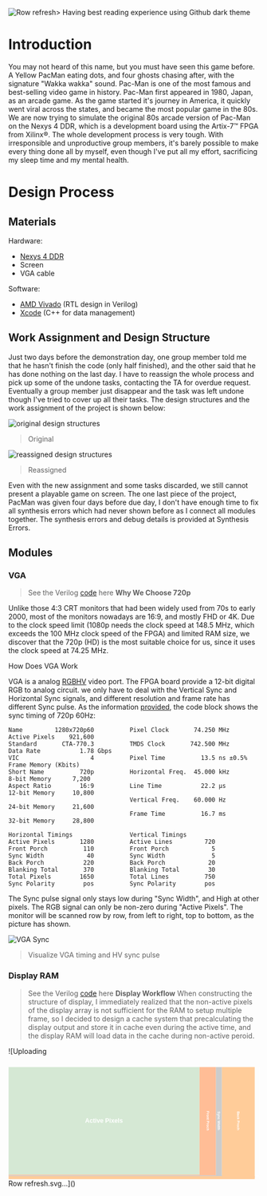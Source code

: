 ![Row refresh](https://github.com/cookieeikooc/FPGA-Pac-Man/assets/160454617/f2279489-a59b-4a7b-84c1-9dfd4f3b5369)> Having best reading experience using Github dark theme
# Introduction
You may not heard of this name, but you must have seen this game before. A Yellow PacMan eating dots, and four ghosts chasing after, with the signature "Wakka wakka" sound. Pac-Man is one of the most famous and best-selling video game in history. Pac-Man first appeared in 1980, Japan, as an arcade game. As the game started it's journey in America, it quickly went viral across the states, and became the most popular game in the 80s. We are now trying to simulate the original 80s arcade version of Pac-Man on the Nexys 4 DDR, which is a development board using the Artix-7™ FPGA from Xilinx®. The whole development process is very tough. With irresponsible and unproductive group members, it's barely possible to make every thing done all by myself, even though I've put all my effort, sacrificing my sleep time and my mental health.

# Design Process
## Materials
Hardware:
- [Nexys 4 DDR](https://digilent.com/reference/programmable-logic/nexys-4-ddr/start)
- Screen
- VGA cable

Software:
- [AMD Vivado](https://www.xilinx.com/products/design-tools/vivado.html) (RTL design in Verilog)
- [Xcode](https://developer.apple.com/xcode/) (C++ for data management)

## Work Assignment and Design Structure
Just two days before the demonstration day, one group member told me that he hasn't finish the code (only half finished), and the other said that he has done nothing on the last day. I have to reassign the whole process and pick up some of the undone tasks, contacting the TA for overdue request. Eventually a group member just disappear and the task was left undone though I've tried to cover up all their tasks. The design structures and the work assignment of the project is shown below:

![original design structures](https://github.com/cookieeikooc/FPGA-Pac-Man/assets/160454617/9e7d9567-fc3e-43dc-aa58-98fca87ce2da)
> Original

![reassigned design structures](https://github.com/cookieeikooc/FPGA-Pac-Man/assets/160454617/53d25ec1-ac90-442e-b6d0-9735f26b206a)
> Reassigned

Even with the new assignment and some tasks discarded, we still cannot present a playable game on screen. The one last piece of the project, PacMan was given four days before due day, I don't have enough time to fix all synthesis errors which had never shown before as I connect all modules together. The synthesis errors and debug details is provided at Synthesis Errors.

## Modules
### VGA
> See the Verilog [code](https://github.com/cookieeikooc/FPGA-Pac-Man/blob/main/pacman/pacman.srcs/sources_1/new/VGA/VGA.v) here
**Why We Choose 720p**

Unlike those 4:3 CRT monitors that had been widely used from 70s to early 2000, most of the monitors nowadays are 16:9, and mostly FHD or 4K. Due to the clock speed limit (1080p needs the clock speed at 148.5 MHz, which exceeds the 100 MHz clock speed of the FPGA) and limited RAM size, we discover that the 720p (HD) is the most suitable choice for us, since it uses the clock speed at 74.25 MHz.

How Does VGA Work

VGA is a analog [RGBHV](https://en.wikipedia.org/wiki/Component_video#RGB_analog_component_video) video port. The FPGA board provide a 12-bit digital RGB to analog circuit. we only have to deal with the Vertical Sync and Horizontal Sync signals, and different resolution and frame rate has different Sync pulse. As the information [provided](https://projectf.io/posts/video-timings-vga-720p-1080p/), the code block shows the sync timing of 720p 60Hz:
```
Name         1280x720p60          Pixel Clock       74.250 MHz            Active Pixels    921,600
Standard       CTA-770.3          TMDS Clock       742.500 MHz            Data Rate           1.78 Gbps
VIC                    4          Pixel Time          13.5 ns ±0.5%       Frame Memory (Kbits)
Short Name          720p          Horizontal Freq.  45.000 kHz            8-bit Memory      7,200
Aspect Ratio        16:9          Line Time           22.2 μs             12-bit Memory     10,800
                                  Vertical Freq.    60.000 Hz             24-bit Memory     21,600 
                                  Frame Time          16.7 ms             32-bit Memory     28,800

Horizontal Timings                Vertical Timings
Active Pixels       1280          Active Lines         720
Front Porch          110          Front Porch            5
Sync Width            40          Sync Width             5
Back Porch           220          Back Porch            20
Blanking Total       370          Blanking Total        30
Total Pixels        1650          Total Lines          750
Sync Polarity        pos          Sync Polarity        pos
```
The Sync pulse signal only stays low during "Sync Width", and High at other pixels. The RGB signal can only be non-zero during "Active Pixels". The monitor will be scanned row by row, from left to right, top to bottom, as the picture has shown.

![VGA Sync](https://github.com/cookieeikooc/FPGA-Pac-Man/assets/160454617/c2840560-f624-4a72-9ac0-7cacb09c11a9)
> Visualize VGA timing and HV sync pulse

### Display RAM
> See the Verilog [code](https://github.com/cookieeikooc/FPGA-Pac-Man/blob/main/pacman/pacman.srcs/sources_1/new/Display/output_display_array.v) here
**Display Workflow**
When constructing the structure of display, I immediately realized that the non-active pixels of the display array is not sufficient for the RAM to setup multiple frame, so I decided to design a cache system that precalculating the display output and store it in cache even during the active time, and the display RAM will load data in the cache during non-active peroid. 


![Uploading <?xml version="1.0" encoding="UTF-8"?>
<!-- Do not edit this file with editors other than draw.io -->
<!DOCTYPE svg PUBLIC "-//W3C//DTD SVG 1.1//EN" "http://www.w3.org/Graphics/SVG/1.1/DTD/svg11.dtd">
<svg xmlns="http://www.w3.org/2000/svg" xmlns:xlink="http://www.w3.org/1999/xlink" version="1.1" width="1683px" height="783px" viewBox="-0.5 -0.5 1683 783" content="&lt;mxfile host=&quot;app.diagrams.net&quot; modified=&quot;2024-06-11T07:22:56.223Z&quot; agent=&quot;Mozilla/5.0 (Macintosh; Intel Mac OS X 10_15_7) AppleWebKit/537.36 (KHTML, like Gecko) Chrome/125.0.0.0 Safari/537.36&quot; etag=&quot;EAZMQf-YW8YLLPL0xDIa&quot; version=&quot;24.5.2&quot; type=&quot;device&quot; pages=&quot;4&quot;&gt;&#10;  &lt;diagram id=&quot;dd18eGVlmYqT3nOZTTAR&quot; name=&quot;Page-4&quot;&gt;&#10;    &lt;mxGraphModel dx=&quot;2720&quot; dy=&quot;1536&quot; grid=&quot;1&quot; gridSize=&quot;10&quot; guides=&quot;1&quot; tooltips=&quot;1&quot; connect=&quot;1&quot; arrows=&quot;1&quot; fold=&quot;1&quot; page=&quot;1&quot; pageScale=&quot;1&quot; pageWidth=&quot;3300&quot; pageHeight=&quot;2339&quot; math=&quot;0&quot; shadow=&quot;0&quot;&gt;&#10;      &lt;root&gt;&#10;        &lt;mxCell id=&quot;0&quot; /&gt;&#10;        &lt;mxCell id=&quot;1&quot; parent=&quot;0&quot; /&gt;&#10;        &lt;mxCell id=&quot;K0DOBeYyi5Pdb5ttzao2-1&quot; value=&quot;&amp;lt;font color=&amp;quot;#ffffff&amp;quot; style=&amp;quot;font-size: 41px;&amp;quot;&amp;gt;&amp;lt;b style=&amp;quot;&amp;quot;&amp;gt;Active Pixels&amp;lt;/b&amp;gt;&amp;lt;/font&amp;gt;&quot; style=&quot;rounded=0;whiteSpace=wrap;html=1;strokeColor=none;fillColor=#d5e8d4;&quot; vertex=&quot;1&quot; parent=&quot;1&quot;&gt;&#10;          &lt;mxGeometry x=&quot;240&quot; y=&quot;240&quot; width=&quot;1280&quot; height=&quot;720&quot; as=&quot;geometry&quot; /&gt;&#10;        &lt;/mxCell&gt;&#10;        &lt;mxCell id=&quot;K0DOBeYyi5Pdb5ttzao2-2&quot; value=&quot;&quot; style=&quot;rounded=0;whiteSpace=wrap;html=1;strokeColor=none;fillColor=#FFBD96;&quot; vertex=&quot;1&quot; parent=&quot;1&quot;&gt;&#10;          &lt;mxGeometry x=&quot;1520&quot; y=&quot;240&quot; width=&quot;110&quot; height=&quot;725&quot; as=&quot;geometry&quot; /&gt;&#10;        &lt;/mxCell&gt;&#10;        &lt;mxCell id=&quot;K0DOBeYyi5Pdb5ttzao2-3&quot; value=&quot;&quot; style=&quot;rounded=0;whiteSpace=wrap;html=1;strokeColor=none;fillColor=#CCCCCC;&quot; vertex=&quot;1&quot; parent=&quot;1&quot;&gt;&#10;          &lt;mxGeometry x=&quot;1630&quot; y=&quot;240&quot; width=&quot;40&quot; height=&quot;730&quot; as=&quot;geometry&quot; /&gt;&#10;        &lt;/mxCell&gt;&#10;        &lt;mxCell id=&quot;K0DOBeYyi5Pdb5ttzao2-4&quot; value=&quot;&quot; style=&quot;rounded=0;whiteSpace=wrap;html=1;strokeColor=none;fillColor=#FFCC99;&quot; vertex=&quot;1&quot; parent=&quot;1&quot;&gt;&#10;          &lt;mxGeometry x=&quot;1670&quot; y=&quot;240&quot; width=&quot;220&quot; height=&quot;740&quot; as=&quot;geometry&quot; /&gt;&#10;        &lt;/mxCell&gt;&#10;        &lt;mxCell id=&quot;K0DOBeYyi5Pdb5ttzao2-5&quot; value=&quot;&quot; style=&quot;rounded=0;whiteSpace=wrap;html=1;strokeColor=none;fillColor=#FFBD96;&quot; vertex=&quot;1&quot; parent=&quot;1&quot;&gt;&#10;          &lt;mxGeometry x=&quot;240&quot; y=&quot;960&quot; width=&quot;1390&quot; height=&quot;5&quot; as=&quot;geometry&quot; /&gt;&#10;        &lt;/mxCell&gt;&#10;        &lt;mxCell id=&quot;K0DOBeYyi5Pdb5ttzao2-7&quot; value=&quot;&quot; style=&quot;rounded=0;whiteSpace=wrap;html=1;strokeColor=none;fillColor=#CCCCCC;&quot; vertex=&quot;1&quot; parent=&quot;1&quot;&gt;&#10;          &lt;mxGeometry x=&quot;240&quot; y=&quot;965&quot; width=&quot;1430&quot; height=&quot;5&quot; as=&quot;geometry&quot; /&gt;&#10;        &lt;/mxCell&gt;&#10;        &lt;mxCell id=&quot;K0DOBeYyi5Pdb5ttzao2-8&quot; value=&quot;&quot; style=&quot;rounded=0;whiteSpace=wrap;html=1;strokeColor=none;fillColor=#FFCC99;&quot; vertex=&quot;1&quot; parent=&quot;1&quot;&gt;&#10;          &lt;mxGeometry x=&quot;240&quot; y=&quot;970&quot; width=&quot;1650&quot; height=&quot;20&quot; as=&quot;geometry&quot; /&gt;&#10;        &lt;/mxCell&gt;&#10;        &lt;mxCell id=&quot;K0DOBeYyi5Pdb5ttzao2-10&quot; value=&quot;&amp;lt;font color=&amp;quot;#ffffff&amp;quot; style=&amp;quot;font-size: 23px;&amp;quot;&amp;gt;&amp;lt;b&amp;gt;Front Proch&amp;lt;/b&amp;gt;&amp;lt;/font&amp;gt;&quot; style=&quot;text;html=1;align=center;verticalAlign=middle;whiteSpace=wrap;rounded=0;rotation=90;&quot; vertex=&quot;1&quot; parent=&quot;1&quot;&gt;&#10;          &lt;mxGeometry x=&quot;1495&quot; y=&quot;565&quot; width=&quot;160&quot; height=&quot;70&quot; as=&quot;geometry&quot; /&gt;&#10;        &lt;/mxCell&gt;&#10;        &lt;mxCell id=&quot;K0DOBeYyi5Pdb5ttzao2-11&quot; value=&quot;&amp;lt;font color=&amp;quot;#ffffff&amp;quot;&amp;gt;&amp;lt;span style=&amp;quot;font-size: 23px;&amp;quot;&amp;gt;&amp;lt;b&amp;gt;Sync Width&amp;lt;/b&amp;gt;&amp;lt;/span&amp;gt;&amp;lt;/font&amp;gt;&quot; style=&quot;text;html=1;align=center;verticalAlign=middle;whiteSpace=wrap;rounded=0;rotation=90;&quot; vertex=&quot;1&quot; parent=&quot;1&quot;&gt;&#10;          &lt;mxGeometry x=&quot;1570&quot; y=&quot;565&quot; width=&quot;160&quot; height=&quot;70&quot; as=&quot;geometry&quot; /&gt;&#10;        &lt;/mxCell&gt;&#10;        &lt;mxCell id=&quot;K0DOBeYyi5Pdb5ttzao2-12&quot; value=&quot;&amp;lt;font color=&amp;quot;#ffffff&amp;quot;&amp;gt;&amp;lt;span style=&amp;quot;font-size: 23px;&amp;quot;&amp;gt;&amp;lt;b&amp;gt;Back Proch&amp;lt;/b&amp;gt;&amp;lt;/span&amp;gt;&amp;lt;/font&amp;gt;&quot; style=&quot;text;html=1;align=center;verticalAlign=middle;whiteSpace=wrap;rounded=0;rotation=90;&quot; vertex=&quot;1&quot; parent=&quot;1&quot;&gt;&#10;          &lt;mxGeometry x=&quot;1700&quot; y=&quot;565&quot; width=&quot;160&quot; height=&quot;70&quot; as=&quot;geometry&quot; /&gt;&#10;        &lt;/mxCell&gt;&#10;        &lt;mxCell id=&quot;K0DOBeYyi5Pdb5ttzao2-15&quot; value=&quot;&quot; style=&quot;endArrow=none;html=1;rounded=0;strokeWidth=2;strokeColor=#FFFFFF;&quot; edge=&quot;1&quot; parent=&quot;1&quot;&gt;&#10;          &lt;mxGeometry width=&quot;50&quot; height=&quot;50&quot; relative=&quot;1&quot; as=&quot;geometry&quot;&gt;&#10;            &lt;mxPoint x=&quot;240&quot; y=&quot;210&quot; as=&quot;sourcePoint&quot; /&gt;&#10;            &lt;mxPoint x=&quot;1890&quot; y=&quot;210&quot; as=&quot;targetPoint&quot; /&gt;&#10;            &lt;Array as=&quot;points&quot;&gt;&#10;              &lt;mxPoint x=&quot;1630&quot; y=&quot;210&quot; /&gt;&#10;              &lt;mxPoint x=&quot;1630&quot; y=&quot;230&quot; /&gt;&#10;              &lt;mxPoint x=&quot;1670&quot; y=&quot;230&quot; /&gt;&#10;              &lt;mxPoint x=&quot;1670&quot; y=&quot;210&quot; /&gt;&#10;            &lt;/Array&gt;&#10;          &lt;/mxGeometry&gt;&#10;        &lt;/mxCell&gt;&#10;        &lt;mxCell id=&quot;K0DOBeYyi5Pdb5ttzao2-17&quot; value=&quot;&quot; style=&quot;endArrow=none;html=1;rounded=0;strokeColor=#FFFFFF;strokeWidth=2;&quot; edge=&quot;1&quot; parent=&quot;1&quot;&gt;&#10;          &lt;mxGeometry width=&quot;50&quot; height=&quot;50&quot; relative=&quot;1&quot; as=&quot;geometry&quot;&gt;&#10;            &lt;mxPoint x=&quot;1920&quot; y=&quot;990&quot; as=&quot;sourcePoint&quot; /&gt;&#10;            &lt;mxPoint x=&quot;1920&quot; y=&quot;240&quot; as=&quot;targetPoint&quot; /&gt;&#10;            &lt;Array as=&quot;points&quot;&gt;&#10;              &lt;mxPoint x=&quot;1920&quot; y=&quot;970&quot; /&gt;&#10;              &lt;mxPoint x=&quot;1900&quot; y=&quot;970&quot; /&gt;&#10;              &lt;mxPoint x=&quot;1900&quot; y=&quot;965&quot; /&gt;&#10;              &lt;mxPoint x=&quot;1920&quot; y=&quot;965&quot; /&gt;&#10;            &lt;/Array&gt;&#10;          &lt;/mxGeometry&gt;&#10;        &lt;/mxCell&gt;&#10;      &lt;/root&gt;&#10;    &lt;/mxGraphModel&gt;&#10;  &lt;/diagram&gt;&#10;  &lt;diagram id=&quot;n8QaqFxXN3u8ImZ7Qhrb&quot; name=&quot;Page-3&quot;&gt;&#10;    &lt;mxGraphModel dx=&quot;1440&quot; dy=&quot;813&quot; grid=&quot;1&quot; gridSize=&quot;10&quot; guides=&quot;1&quot; tooltips=&quot;1&quot; connect=&quot;1&quot; arrows=&quot;1&quot; fold=&quot;1&quot; page=&quot;1&quot; pageScale=&quot;1&quot; pageWidth=&quot;3300&quot; pageHeight=&quot;2339&quot; math=&quot;0&quot; shadow=&quot;0&quot;&gt;&#10;      &lt;root&gt;&#10;        &lt;mxCell id=&quot;0&quot; /&gt;&#10;        &lt;mxCell id=&quot;1&quot; parent=&quot;0&quot; /&gt;&#10;        &lt;mxCell id=&quot;r9PAWyA7F5w2yLHCXo3z-36&quot; value=&quot;&quot; style=&quot;rounded=1;whiteSpace=wrap;html=1;arcSize=0;strokeColor=none;fillColor=#FFE6CC;opacity=50;&quot; vertex=&quot;1&quot; parent=&quot;1&quot;&gt;&#10;          &lt;mxGeometry x=&quot;550&quot; y=&quot;420&quot; width=&quot;150&quot; height=&quot;170&quot; as=&quot;geometry&quot; /&gt;&#10;        &lt;/mxCell&gt;&#10;        &lt;mxCell id=&quot;r9PAWyA7F5w2yLHCXo3z-1&quot; value=&quot;&quot; style=&quot;rounded=1;whiteSpace=wrap;html=1;arcSize=20;fillColor=#E5CCFF;strokeColor=none;opacity=50;&quot; vertex=&quot;1&quot; parent=&quot;1&quot;&gt;&#10;          &lt;mxGeometry x=&quot;580&quot; y=&quot;610&quot; width=&quot;120&quot; height=&quot;130&quot; as=&quot;geometry&quot; /&gt;&#10;        &lt;/mxCell&gt;&#10;        &lt;mxCell id=&quot;r9PAWyA7F5w2yLHCXo3z-3&quot; value=&quot;&quot; style=&quot;rounded=1;whiteSpace=wrap;html=1;arcSize=0;strokeColor=none;fillColor=#FFE6CC;opacity=50;&quot; vertex=&quot;1&quot; parent=&quot;1&quot;&gt;&#10;          &lt;mxGeometry x=&quot;290&quot; y=&quot;420&quot; width=&quot;260&quot; height=&quot;320&quot; as=&quot;geometry&quot; /&gt;&#10;        &lt;/mxCell&gt;&#10;        &lt;mxCell id=&quot;r9PAWyA7F5w2yLHCXo3z-4&quot; value=&quot;&quot; style=&quot;rounded=1;whiteSpace=wrap;html=1;arcSize=20;strokeColor=none;fillColor=#CCE5FF;opacity=50;&quot; vertex=&quot;1&quot; parent=&quot;1&quot;&gt;&#10;          &lt;mxGeometry x=&quot;190&quot; y=&quot;420&quot; width=&quot;90&quot; height=&quot;320&quot; as=&quot;geometry&quot; /&gt;&#10;        &lt;/mxCell&gt;&#10;        &lt;mxCell id=&quot;r9PAWyA7F5w2yLHCXo3z-5&quot; value=&quot;&quot; style=&quot;endArrow=blockThin;html=1;rounded=0;entryX=0.5;entryY=1;entryDx=0;entryDy=0;endSize=2;endFill=1;strokeColor=#FF9999;strokeWidth=2;exitX=0.5;exitY=0;exitDx=0;exitDy=0;fontColor=#FFFFFF;&quot; edge=&quot;1&quot; parent=&quot;1&quot; source=&quot;r9PAWyA7F5w2yLHCXo3z-25&quot; target=&quot;r9PAWyA7F5w2yLHCXo3z-9&quot;&gt;&#10;          &lt;mxGeometry width=&quot;50&quot; height=&quot;50&quot; relative=&quot;1&quot; as=&quot;geometry&quot;&gt;&#10;            &lt;mxPoint x=&quot;680&quot; y=&quot;600&quot; as=&quot;sourcePoint&quot; /&gt;&#10;            &lt;mxPoint x=&quot;450&quot; y=&quot;610&quot; as=&quot;targetPoint&quot; /&gt;&#10;            &lt;Array as=&quot;points&quot;&gt;&#10;              &lt;mxPoint x=&quot;780&quot; y=&quot;520&quot; /&gt;&#10;              &lt;mxPoint x=&quot;570&quot; y=&quot;520&quot; /&gt;&#10;              &lt;mxPoint x=&quot;570&quot; y=&quot;700&quot; /&gt;&#10;              &lt;mxPoint x=&quot;420&quot; y=&quot;700&quot; /&gt;&#10;            &lt;/Array&gt;&#10;          &lt;/mxGeometry&gt;&#10;        &lt;/mxCell&gt;&#10;        &lt;mxCell id=&quot;r9PAWyA7F5w2yLHCXo3z-6&quot; style=&quot;edgeStyle=orthogonalEdgeStyle;rounded=0;orthogonalLoop=1;jettySize=auto;html=1;exitX=0;exitY=0.5;exitDx=0;exitDy=0;entryX=1;entryY=0.5;entryDx=0;entryDy=0;strokeColor=#A8ABFF;endArrow=blockThin;endFill=1;endSize=2;strokeWidth=2;&quot; edge=&quot;1&quot; parent=&quot;1&quot; source=&quot;r9PAWyA7F5w2yLHCXo3z-7&quot; target=&quot;r9PAWyA7F5w2yLHCXo3z-30&quot;&gt;&#10;          &lt;mxGeometry relative=&quot;1&quot; as=&quot;geometry&quot; /&gt;&#10;        &lt;/mxCell&gt;&#10;        &lt;mxCell id=&quot;r9PAWyA7F5w2yLHCXo3z-7&quot; value=&quot;&amp;lt;pre&amp;gt;&amp;lt;font face=&amp;quot;Helvetica&amp;quot;&amp;gt;Display&amp;lt;/font&amp;gt;&amp;lt;/pre&amp;gt;&amp;lt;pre style=&amp;quot;line-height: 0%;&amp;quot;&amp;gt;&amp;lt;font face=&amp;quot;Helvetica&amp;quot;&amp;gt;RAM&amp;lt;/font&amp;gt;&amp;lt;/pre&amp;gt;&quot; style=&quot;rounded=1;whiteSpace=wrap;html=1;fontStyle=1;fillColor=#ff9933;fontColor=#FFFFFF;strokeColor=#FFFFFF;&quot; vertex=&quot;1&quot; parent=&quot;1&quot;&gt;&#10;          &lt;mxGeometry x=&quot;300&quot; y=&quot;520&quot; width=&quot;50&quot; height=&quot;160&quot; as=&quot;geometry&quot; /&gt;&#10;        &lt;/mxCell&gt;&#10;        &lt;mxCell id=&quot;r9PAWyA7F5w2yLHCXo3z-8&quot; value=&quot;&amp;lt;font style=&amp;quot;font-size: 9px;&amp;quot;&amp;gt;&amp;lt;b&amp;gt;Score Cache&amp;lt;/b&amp;gt;&amp;lt;/font&amp;gt;&quot; style=&quot;rounded=1;whiteSpace=wrap;html=1;fontFamily=Helvetica;fillColor=#FF6666;fontColor=#FFFFFF;strokeColor=#FFFFFF;&quot; vertex=&quot;1&quot; parent=&quot;1&quot;&gt;&#10;          &lt;mxGeometry x=&quot;370&quot; y=&quot;520&quot; width=&quot;100&quot; height=&quot;40&quot; as=&quot;geometry&quot; /&gt;&#10;        &lt;/mxCell&gt;&#10;        &lt;mxCell id=&quot;r9PAWyA7F5w2yLHCXo3z-9&quot; value=&quot;&amp;lt;b style=&amp;quot;font-size: 9px;&amp;quot;&amp;gt;Board Cache&amp;lt;/b&amp;gt;&quot; style=&quot;rounded=1;whiteSpace=wrap;html=1;fillColor=#FF6666;fontColor=#FFFFFF;strokeColor=#FFFFFF;&quot; vertex=&quot;1&quot; parent=&quot;1&quot;&gt;&#10;          &lt;mxGeometry x=&quot;370&quot; y=&quot;580&quot; width=&quot;100&quot; height=&quot;40&quot; as=&quot;geometry&quot; /&gt;&#10;        &lt;/mxCell&gt;&#10;        &lt;mxCell id=&quot;r9PAWyA7F5w2yLHCXo3z-10&quot; value=&quot;&amp;lt;b style=&amp;quot;font-size: 9px;&amp;quot;&amp;gt;Level Cache&amp;lt;/b&amp;gt;&quot; style=&quot;rounded=1;whiteSpace=wrap;html=1;fillColor=#FF6666;fontColor=#FFFFFF;strokeColor=#FFFFFF;&quot; vertex=&quot;1&quot; parent=&quot;1&quot;&gt;&#10;          &lt;mxGeometry x=&quot;370&quot; y=&quot;640&quot; width=&quot;100&quot; height=&quot;40&quot; as=&quot;geometry&quot; /&gt;&#10;        &lt;/mxCell&gt;&#10;        &lt;mxCell id=&quot;r9PAWyA7F5w2yLHCXo3z-11&quot; style=&quot;edgeStyle=orthogonalEdgeStyle;rounded=0;orthogonalLoop=1;jettySize=auto;html=1;exitX=0.5;exitY=1;exitDx=0;exitDy=0;entryX=0.5;entryY=0;entryDx=0;entryDy=0;endSize=2;startSize=2;endArrow=blockThin;endFill=1;fontColor=#FFFFFF;strokeColor=#ff999a;strokeWidth=2;&quot; edge=&quot;1&quot; parent=&quot;1&quot; source=&quot;r9PAWyA7F5w2yLHCXo3z-12&quot; target=&quot;r9PAWyA7F5w2yLHCXo3z-8&quot;&gt;&#10;          &lt;mxGeometry relative=&quot;1&quot; as=&quot;geometry&quot; /&gt;&#10;        &lt;/mxCell&gt;&#10;        &lt;mxCell id=&quot;r9PAWyA7F5w2yLHCXo3z-12&quot; value=&quot;&amp;lt;b&amp;gt;&amp;lt;font&amp;gt;Score&amp;lt;/font&amp;gt;&amp;lt;/b&amp;gt;&quot; style=&quot;rounded=1;whiteSpace=wrap;html=1;fontFamily=Helvetica;fontColor=#FFFFFF;fillColor=#6E6E6E;strokeColor=#FFFFFF;&quot; vertex=&quot;1&quot; parent=&quot;1&quot;&gt;&#10;          &lt;mxGeometry x=&quot;370&quot; y=&quot;460&quot; width=&quot;100&quot; height=&quot;40&quot; as=&quot;geometry&quot; /&gt;&#10;        &lt;/mxCell&gt;&#10;        &lt;mxCell id=&quot;r9PAWyA7F5w2yLHCXo3z-13&quot; value=&quot;&amp;lt;pre&amp;gt;&amp;lt;font face=&amp;quot;Helvetica&amp;quot;&amp;gt;ROM&amp;lt;/font&amp;gt;&amp;lt;/pre&amp;gt;&quot; style=&quot;rounded=1;whiteSpace=wrap;html=1;fontStyle=1;fillColor=#FF9933;fontColor=#FFFFFF;strokeColor=#FFFFFF;&quot; vertex=&quot;1&quot; parent=&quot;1&quot;&gt;&#10;          &lt;mxGeometry x=&quot;490&quot; y=&quot;520&quot; width=&quot;50&quot; height=&quot;160&quot; as=&quot;geometry&quot; /&gt;&#10;        &lt;/mxCell&gt;&#10;        &lt;mxCell id=&quot;r9PAWyA7F5w2yLHCXo3z-14&quot; value=&quot;&amp;lt;b&amp;gt;&amp;lt;font&amp;gt;Pac&amp;lt;/font&amp;gt;&amp;lt;/b&amp;gt;&quot; style=&quot;rounded=1;whiteSpace=wrap;html=1;fontFamily=Helvetica;strokeColor=#FFFFFF;fillColor=#ffc3a3;fontColor=#FFFFFF;&quot; vertex=&quot;1&quot; parent=&quot;1&quot;&gt;&#10;          &lt;mxGeometry x=&quot;590&quot; y=&quot;530&quot; width=&quot;100&quot; height=&quot;50&quot; as=&quot;geometry&quot; /&gt;&#10;        &lt;/mxCell&gt;&#10;        &lt;mxCell id=&quot;r9PAWyA7F5w2yLHCXo3z-15&quot; style=&quot;edgeStyle=orthogonalEdgeStyle;rounded=0;orthogonalLoop=1;jettySize=auto;html=1;exitX=0.5;exitY=0;exitDx=0;exitDy=0;entryX=0.5;entryY=1;entryDx=0;entryDy=0;endSize=2;endArrow=blockThin;endFill=1;fontColor=#FFFFFF;fillColor=#ffe6cc;strokeColor=#FFCCBD;strokeWidth=2;&quot; edge=&quot;1&quot; parent=&quot;1&quot; source=&quot;r9PAWyA7F5w2yLHCXo3z-17&quot; target=&quot;r9PAWyA7F5w2yLHCXo3z-14&quot;&gt;&#10;          &lt;mxGeometry relative=&quot;1&quot; as=&quot;geometry&quot; /&gt;&#10;        &lt;/mxCell&gt;&#10;        &lt;mxCell id=&quot;r9PAWyA7F5w2yLHCXo3z-16&quot; style=&quot;edgeStyle=orthogonalEdgeStyle;rounded=0;orthogonalLoop=1;jettySize=auto;html=1;exitX=1;exitY=0.5;exitDx=0;exitDy=0;entryX=0;entryY=0.5;entryDx=0;entryDy=0;endArrow=blockThin;endFill=1;endSize=2;startSize=2;startArrow=blockThin;startFill=1;fontColor=#FFFFFF;strokeColor=#80FFAE;strokeWidth=2;&quot; edge=&quot;1&quot; parent=&quot;1&quot; source=&quot;r9PAWyA7F5w2yLHCXo3z-17&quot; target=&quot;r9PAWyA7F5w2yLHCXo3z-18&quot;&gt;&#10;          &lt;mxGeometry relative=&quot;1&quot; as=&quot;geometry&quot; /&gt;&#10;        &lt;/mxCell&gt;&#10;        &lt;mxCell id=&quot;r9PAWyA7F5w2yLHCXo3z-17&quot; value=&quot;&amp;lt;b&amp;gt;&amp;lt;font&amp;gt;PacMan&amp;lt;/font&amp;gt;&amp;lt;/b&amp;gt;&quot; style=&quot;rounded=1;whiteSpace=wrap;html=1;fontFamily=Helvetica;fillColor=#E3CD3A;fontColor=#FFFFFF;strokeColor=#FFFFFF;&quot; vertex=&quot;1&quot; parent=&quot;1&quot;&gt;&#10;          &lt;mxGeometry x=&quot;590&quot; y=&quot;620&quot; width=&quot;100&quot; height=&quot;50&quot; as=&quot;geometry&quot; /&gt;&#10;        &lt;/mxCell&gt;&#10;        &lt;mxCell id=&quot;r9PAWyA7F5w2yLHCXo3z-18&quot; value=&quot;&amp;lt;b&amp;gt;&amp;lt;font&amp;gt;Ghost&amp;lt;/font&amp;gt;&amp;lt;/b&amp;gt;&quot; style=&quot;rounded=1;whiteSpace=wrap;html=1;fontFamily=Helvetica;fillColor=#58D1B9;fontColor=#FFFFFF;strokeColor=#FFFFFF;&quot; vertex=&quot;1&quot; parent=&quot;1&quot;&gt;&#10;          &lt;mxGeometry x=&quot;730&quot; y=&quot;620&quot; width=&quot;100&quot; height=&quot;50&quot; as=&quot;geometry&quot; /&gt;&#10;        &lt;/mxCell&gt;&#10;        &lt;mxCell id=&quot;r9PAWyA7F5w2yLHCXo3z-19&quot; value=&quot;&quot; style=&quot;endArrow=blockThin;startArrow=blockThin;html=1;rounded=0;exitX=1;exitY=0.5;exitDx=0;exitDy=0;startFill=1;endFill=1;endSize=2;startSize=2;entryX=-0.001;entryY=0.126;entryDx=0;entryDy=0;entryPerimeter=0;strokeWidth=1;strokeColor=#FFB366;fontColor=#FFFFFF;&quot; edge=&quot;1&quot; parent=&quot;1&quot; source=&quot;r9PAWyA7F5w2yLHCXo3z-8&quot; target=&quot;r9PAWyA7F5w2yLHCXo3z-13&quot;&gt;&#10;          &lt;mxGeometry width=&quot;50&quot; height=&quot;50&quot; relative=&quot;1&quot; as=&quot;geometry&quot;&gt;&#10;            &lt;mxPoint x=&quot;460&quot; y=&quot;570&quot; as=&quot;sourcePoint&quot; /&gt;&#10;            &lt;mxPoint x=&quot;480&quot; y=&quot;540&quot; as=&quot;targetPoint&quot; /&gt;&#10;          &lt;/mxGeometry&gt;&#10;        &lt;/mxCell&gt;&#10;        &lt;mxCell id=&quot;r9PAWyA7F5w2yLHCXo3z-20&quot; value=&quot;&quot; style=&quot;endArrow=blockThin;startArrow=blockThin;html=1;rounded=0;exitX=1;exitY=0.5;exitDx=0;exitDy=0;entryX=0;entryY=0.5;entryDx=0;entryDy=0;startFill=1;endFill=1;endSize=2;startSize=2;strokeWidth=1;strokeColor=#FFB366;fontColor=#FFFFFF;&quot; edge=&quot;1&quot; parent=&quot;1&quot; source=&quot;r9PAWyA7F5w2yLHCXo3z-9&quot; target=&quot;r9PAWyA7F5w2yLHCXo3z-13&quot;&gt;&#10;          &lt;mxGeometry width=&quot;50&quot; height=&quot;50&quot; relative=&quot;1&quot; as=&quot;geometry&quot;&gt;&#10;            &lt;mxPoint x=&quot;480&quot; y=&quot;545&quot; as=&quot;sourcePoint&quot; /&gt;&#10;            &lt;mxPoint x=&quot;500&quot; y=&quot;545&quot; as=&quot;targetPoint&quot; /&gt;&#10;          &lt;/mxGeometry&gt;&#10;        &lt;/mxCell&gt;&#10;        &lt;mxCell id=&quot;r9PAWyA7F5w2yLHCXo3z-21&quot; value=&quot;&quot; style=&quot;endArrow=blockThin;startArrow=blockThin;html=1;rounded=0;exitX=1;exitY=0.5;exitDx=0;exitDy=0;entryX=-0.004;entryY=0.876;entryDx=0;entryDy=0;startFill=1;endFill=1;endSize=2;startSize=2;entryPerimeter=0;strokeWidth=1;strokeColor=#FFB366;fontColor=#FFFFFF;&quot; edge=&quot;1&quot; parent=&quot;1&quot; source=&quot;r9PAWyA7F5w2yLHCXo3z-10&quot; target=&quot;r9PAWyA7F5w2yLHCXo3z-13&quot;&gt;&#10;          &lt;mxGeometry width=&quot;50&quot; height=&quot;50&quot; relative=&quot;1&quot; as=&quot;geometry&quot;&gt;&#10;            &lt;mxPoint x=&quot;490&quot; y=&quot;555&quot; as=&quot;sourcePoint&quot; /&gt;&#10;            &lt;mxPoint x=&quot;510&quot; y=&quot;555&quot; as=&quot;targetPoint&quot; /&gt;&#10;          &lt;/mxGeometry&gt;&#10;        &lt;/mxCell&gt;&#10;        &lt;mxCell id=&quot;r9PAWyA7F5w2yLHCXo3z-22&quot; value=&quot;&quot; style=&quot;endArrow=blockThin;startArrow=blockThin;html=1;rounded=0;exitX=1;exitY=0.124;exitDx=0;exitDy=0;entryX=0;entryY=0.5;entryDx=0;entryDy=0;startFill=1;endFill=1;endSize=2;startSize=2;exitPerimeter=0;strokeWidth=1;strokeColor=#FFB366;fontColor=#FFFFFF;&quot; edge=&quot;1&quot; parent=&quot;1&quot; source=&quot;r9PAWyA7F5w2yLHCXo3z-7&quot; target=&quot;r9PAWyA7F5w2yLHCXo3z-8&quot;&gt;&#10;          &lt;mxGeometry width=&quot;50&quot; height=&quot;50&quot; relative=&quot;1&quot; as=&quot;geometry&quot;&gt;&#10;            &lt;mxPoint x=&quot;405&quot; y=&quot;534.91&quot; as=&quot;sourcePoint&quot; /&gt;&#10;            &lt;mxPoint x=&quot;425&quot; y=&quot;534.91&quot; as=&quot;targetPoint&quot; /&gt;&#10;          &lt;/mxGeometry&gt;&#10;        &lt;/mxCell&gt;&#10;        &lt;mxCell id=&quot;r9PAWyA7F5w2yLHCXo3z-23&quot; value=&quot;&quot; style=&quot;endArrow=blockThin;startArrow=blockThin;html=1;rounded=0;exitX=1;exitY=0.5;exitDx=0;exitDy=0;entryX=0;entryY=0.5;entryDx=0;entryDy=0;startFill=1;endFill=1;endSize=2;startSize=2;strokeWidth=1;strokeColor=#FFB366;fontColor=#FFFFFF;&quot; edge=&quot;1&quot; parent=&quot;1&quot; source=&quot;r9PAWyA7F5w2yLHCXo3z-7&quot; target=&quot;r9PAWyA7F5w2yLHCXo3z-9&quot;&gt;&#10;          &lt;mxGeometry width=&quot;50&quot; height=&quot;50&quot; relative=&quot;1&quot; as=&quot;geometry&quot;&gt;&#10;            &lt;mxPoint x=&quot;390&quot; y=&quot;560&quot; as=&quot;sourcePoint&quot; /&gt;&#10;            &lt;mxPoint x=&quot;410&quot; y=&quot;560&quot; as=&quot;targetPoint&quot; /&gt;&#10;          &lt;/mxGeometry&gt;&#10;        &lt;/mxCell&gt;&#10;        &lt;mxCell id=&quot;r9PAWyA7F5w2yLHCXo3z-24&quot; value=&quot;&quot; style=&quot;endArrow=blockThin;startArrow=blockThin;html=1;rounded=0;exitX=1.001;exitY=0.873;exitDx=0;exitDy=0;entryX=0;entryY=0.5;entryDx=0;entryDy=0;startFill=1;endFill=1;endSize=2;startSize=2;exitPerimeter=0;strokeWidth=1;strokeColor=#FFB366;fontColor=#FFFFFF;&quot; edge=&quot;1&quot; parent=&quot;1&quot; source=&quot;r9PAWyA7F5w2yLHCXo3z-7&quot; target=&quot;r9PAWyA7F5w2yLHCXo3z-10&quot;&gt;&#10;          &lt;mxGeometry width=&quot;50&quot; height=&quot;50&quot; relative=&quot;1&quot; as=&quot;geometry&quot;&gt;&#10;            &lt;mxPoint x=&quot;400&quot; y=&quot;614.91&quot; as=&quot;sourcePoint&quot; /&gt;&#10;            &lt;mxPoint x=&quot;420&quot; y=&quot;614.91&quot; as=&quot;targetPoint&quot; /&gt;&#10;          &lt;/mxGeometry&gt;&#10;        &lt;/mxCell&gt;&#10;        &lt;mxCell id=&quot;r9PAWyA7F5w2yLHCXo3z-25&quot; value=&quot;&amp;lt;b&amp;gt;&amp;lt;font&amp;gt;Bonus Fruit&amp;lt;/font&amp;gt;&amp;lt;/b&amp;gt;&quot; style=&quot;rounded=1;whiteSpace=wrap;html=1;fontFamily=Helvetica;fontColor=#FFFFFF;fillColor=#64C955;strokeColor=#FFFFFF;&quot; vertex=&quot;1&quot; parent=&quot;1&quot;&gt;&#10;          &lt;mxGeometry x=&quot;730&quot; y=&quot;530&quot; width=&quot;100&quot; height=&quot;50&quot; as=&quot;geometry&quot; /&gt;&#10;        &lt;/mxCell&gt;&#10;        &lt;mxCell id=&quot;r9PAWyA7F5w2yLHCXo3z-26&quot; value=&quot;&quot; style=&quot;endArrow=blockThin;html=1;rounded=0;entryX=0.25;entryY=1;entryDx=0;entryDy=0;endSize=2;endFill=1;exitX=0.75;exitY=0;exitDx=0;exitDy=0;startArrow=none;startFill=0;startSize=2;fontColor=#FFFFFF;strokeColor=#88E055;strokeWidth=2;&quot; edge=&quot;1&quot; parent=&quot;1&quot; source=&quot;r9PAWyA7F5w2yLHCXo3z-17&quot; target=&quot;r9PAWyA7F5w2yLHCXo3z-25&quot;&gt;&#10;          &lt;mxGeometry width=&quot;50&quot; height=&quot;50&quot; relative=&quot;1&quot; as=&quot;geometry&quot;&gt;&#10;            &lt;mxPoint x=&quot;325&quot; y=&quot;810&quot; as=&quot;sourcePoint&quot; /&gt;&#10;            &lt;mxPoint x=&quot;445&quot; y=&quot;810&quot; as=&quot;targetPoint&quot; /&gt;&#10;            &lt;Array as=&quot;points&quot;&gt;&#10;              &lt;mxPoint x=&quot;665&quot; y=&quot;600&quot; /&gt;&#10;              &lt;mxPoint x=&quot;755&quot; y=&quot;600&quot; /&gt;&#10;            &lt;/Array&gt;&#10;          &lt;/mxGeometry&gt;&#10;        &lt;/mxCell&gt;&#10;        &lt;mxCell id=&quot;r9PAWyA7F5w2yLHCXo3z-27&quot; value=&quot;&quot; style=&quot;endArrow=none;html=1;rounded=0;exitX=0.5;exitY=0;exitDx=0;exitDy=0;strokeColor=#FF9999;strokeWidth=2;fontColor=#FFFFFF;&quot; edge=&quot;1&quot; parent=&quot;1&quot; source=&quot;r9PAWyA7F5w2yLHCXo3z-14&quot;&gt;&#10;          &lt;mxGeometry width=&quot;50&quot; height=&quot;50&quot; relative=&quot;1&quot; as=&quot;geometry&quot;&gt;&#10;            &lt;mxPoint x=&quot;350&quot; y=&quot;700&quot; as=&quot;sourcePoint&quot; /&gt;&#10;            &lt;mxPoint x=&quot;640&quot; y=&quot;520&quot; as=&quot;targetPoint&quot; /&gt;&#10;            &lt;Array as=&quot;points&quot; /&gt;&#10;          &lt;/mxGeometry&gt;&#10;        &lt;/mxCell&gt;&#10;        &lt;mxCell id=&quot;r9PAWyA7F5w2yLHCXo3z-28&quot; value=&quot;&quot; style=&quot;endArrow=none;html=1;rounded=0;exitX=0.5;exitY=1;exitDx=0;exitDy=0;strokeColor=#FF9999;strokeWidth=2;fontColor=#FFFFFF;&quot; edge=&quot;1&quot; parent=&quot;1&quot; source=&quot;r9PAWyA7F5w2yLHCXo3z-17&quot;&gt;&#10;          &lt;mxGeometry width=&quot;50&quot; height=&quot;50&quot; relative=&quot;1&quot; as=&quot;geometry&quot;&gt;&#10;            &lt;mxPoint x=&quot;360&quot; y=&quot;760&quot; as=&quot;sourcePoint&quot; /&gt;&#10;            &lt;mxPoint x=&quot;640&quot; y=&quot;700&quot; as=&quot;targetPoint&quot; /&gt;&#10;            &lt;Array as=&quot;points&quot; /&gt;&#10;          &lt;/mxGeometry&gt;&#10;        &lt;/mxCell&gt;&#10;        &lt;mxCell id=&quot;r9PAWyA7F5w2yLHCXo3z-29&quot; value=&quot;&quot; style=&quot;endArrow=none;html=1;rounded=0;exitX=0.5;exitY=1;exitDx=0;exitDy=0;strokeColor=#FF9999;strokeWidth=2;fontColor=#FFFFFF;&quot; edge=&quot;1&quot; parent=&quot;1&quot; source=&quot;r9PAWyA7F5w2yLHCXo3z-18&quot;&gt;&#10;          &lt;mxGeometry width=&quot;50&quot; height=&quot;50&quot; relative=&quot;1&quot; as=&quot;geometry&quot;&gt;&#10;            &lt;mxPoint x=&quot;380&quot; y=&quot;730&quot; as=&quot;sourcePoint&quot; /&gt;&#10;            &lt;mxPoint x=&quot;570&quot; y=&quot;700&quot; as=&quot;targetPoint&quot; /&gt;&#10;            &lt;Array as=&quot;points&quot;&gt;&#10;              &lt;mxPoint x=&quot;780&quot; y=&quot;700&quot; /&gt;&#10;            &lt;/Array&gt;&#10;          &lt;/mxGeometry&gt;&#10;        &lt;/mxCell&gt;&#10;        &lt;mxCell id=&quot;r9PAWyA7F5w2yLHCXo3z-30&quot; value=&quot;&amp;lt;b&amp;gt;VGA&amp;lt;/b&amp;gt;&quot; style=&quot;rounded=1;whiteSpace=wrap;html=1;fillColor=#4C47CC;strokeColor=#FFFFFF;fontColor=#FFFFFF;&quot; vertex=&quot;1&quot; parent=&quot;1&quot;&gt;&#10;          &lt;mxGeometry x=&quot;200&quot; y=&quot;520&quot; width=&quot;70&quot; height=&quot;160&quot; as=&quot;geometry&quot; /&gt;&#10;        &lt;/mxCell&gt;&#10;      &lt;/root&gt;&#10;    &lt;/mxGraphModel&gt;&#10;  &lt;/diagram&gt;&#10;  &lt;diagram id=&quot;NO3N9lbVdEeGK8t4DUwK&quot; name=&quot;Page-2&quot;&gt;&#10;    &lt;mxGraphModel dx=&quot;1020&quot; dy=&quot;576&quot; grid=&quot;1&quot; gridSize=&quot;10&quot; guides=&quot;1&quot; tooltips=&quot;1&quot; connect=&quot;1&quot; arrows=&quot;1&quot; fold=&quot;1&quot; page=&quot;1&quot; pageScale=&quot;1&quot; pageWidth=&quot;3300&quot; pageHeight=&quot;2339&quot; math=&quot;0&quot; shadow=&quot;0&quot;&gt;&#10;      &lt;root&gt;&#10;        &lt;mxCell id=&quot;0&quot; /&gt;&#10;        &lt;mxCell id=&quot;1&quot; parent=&quot;0&quot; /&gt;&#10;        &lt;mxCell id=&quot;achwguvANnaEp3AXXjN2-5&quot; value=&quot;&quot; style=&quot;rounded=1;whiteSpace=wrap;html=1;arcSize=20;fillColor=#E5CCFF;strokeColor=none;opacity=50;&quot; vertex=&quot;1&quot; parent=&quot;1&quot;&gt;&#10;          &lt;mxGeometry x=&quot;580&quot; y=&quot;370&quot; width=&quot;120&quot; height=&quot;370&quot; as=&quot;geometry&quot; /&gt;&#10;        &lt;/mxCell&gt;&#10;        &lt;mxCell id=&quot;achwguvANnaEp3AXXjN2-6&quot; value=&quot;&quot; style=&quot;rounded=1;whiteSpace=wrap;html=1;arcSize=20;opacity=50;strokeColor=none;fillColor=#E6E6E6;&quot; vertex=&quot;1&quot; parent=&quot;1&quot;&gt;&#10;          &lt;mxGeometry x=&quot;720&quot; y=&quot;370&quot; width=&quot;120&quot; height=&quot;370&quot; as=&quot;geometry&quot; /&gt;&#10;        &lt;/mxCell&gt;&#10;        &lt;mxCell id=&quot;achwguvANnaEp3AXXjN2-4&quot; value=&quot;&quot; style=&quot;rounded=1;whiteSpace=wrap;html=1;arcSize=10;strokeColor=none;fillColor=#FFE6CC;opacity=50;&quot; vertex=&quot;1&quot; parent=&quot;1&quot;&gt;&#10;          &lt;mxGeometry x=&quot;290&quot; y=&quot;370&quot; width=&quot;260&quot; height=&quot;370&quot; as=&quot;geometry&quot; /&gt;&#10;        &lt;/mxCell&gt;&#10;        &lt;mxCell id=&quot;achwguvANnaEp3AXXjN2-3&quot; value=&quot;&quot; style=&quot;rounded=1;whiteSpace=wrap;html=1;arcSize=20;strokeColor=none;fillColor=#CCE5FF;opacity=50;&quot; vertex=&quot;1&quot; parent=&quot;1&quot;&gt;&#10;          &lt;mxGeometry x=&quot;190&quot; y=&quot;370&quot; width=&quot;90&quot; height=&quot;370&quot; as=&quot;geometry&quot; /&gt;&#10;        &lt;/mxCell&gt;&#10;        &lt;mxCell id=&quot;bf6mmxyBW-7nuLQgfcWq-1&quot; value=&quot;&quot; style=&quot;endArrow=blockThin;html=1;rounded=0;entryX=0.5;entryY=1;entryDx=0;entryDy=0;endSize=2;endFill=1;strokeColor=#FF9999;strokeWidth=2;exitX=0.5;exitY=0;exitDx=0;exitDy=0;fontColor=#FFFFFF;&quot; edge=&quot;1&quot; parent=&quot;1&quot; source=&quot;bf6mmxyBW-7nuLQgfcWq-20&quot; target=&quot;bf6mmxyBW-7nuLQgfcWq-4&quot;&gt;&#10;          &lt;mxGeometry width=&quot;50&quot; height=&quot;50&quot; relative=&quot;1&quot; as=&quot;geometry&quot;&gt;&#10;            &lt;mxPoint x=&quot;680&quot; y=&quot;600&quot; as=&quot;sourcePoint&quot; /&gt;&#10;            &lt;mxPoint x=&quot;450&quot; y=&quot;610&quot; as=&quot;targetPoint&quot; /&gt;&#10;            &lt;Array as=&quot;points&quot;&gt;&#10;              &lt;mxPoint x=&quot;780&quot; y=&quot;520&quot; /&gt;&#10;              &lt;mxPoint x=&quot;570&quot; y=&quot;520&quot; /&gt;&#10;              &lt;mxPoint x=&quot;570&quot; y=&quot;700&quot; /&gt;&#10;              &lt;mxPoint x=&quot;420&quot; y=&quot;700&quot; /&gt;&#10;            &lt;/Array&gt;&#10;          &lt;/mxGeometry&gt;&#10;        &lt;/mxCell&gt;&#10;        &lt;mxCell id=&quot;achwguvANnaEp3AXXjN2-7&quot; style=&quot;edgeStyle=orthogonalEdgeStyle;rounded=0;orthogonalLoop=1;jettySize=auto;html=1;exitX=0;exitY=0.5;exitDx=0;exitDy=0;entryX=1;entryY=0.5;entryDx=0;entryDy=0;strokeColor=#A8ABFF;endArrow=blockThin;endFill=1;endSize=2;strokeWidth=2;&quot; edge=&quot;1&quot; parent=&quot;1&quot; source=&quot;bf6mmxyBW-7nuLQgfcWq-2&quot; target=&quot;achwguvANnaEp3AXXjN2-1&quot;&gt;&#10;          &lt;mxGeometry relative=&quot;1&quot; as=&quot;geometry&quot; /&gt;&#10;        &lt;/mxCell&gt;&#10;        &lt;mxCell id=&quot;bf6mmxyBW-7nuLQgfcWq-2&quot; value=&quot;&amp;lt;pre&amp;gt;&amp;lt;font face=&amp;quot;Helvetica&amp;quot;&amp;gt;Display&amp;lt;/font&amp;gt;&amp;lt;/pre&amp;gt;&amp;lt;pre style=&amp;quot;line-height: 0%;&amp;quot;&amp;gt;&amp;lt;font face=&amp;quot;Helvetica&amp;quot;&amp;gt;RAM&amp;lt;/font&amp;gt;&amp;lt;/pre&amp;gt;&quot; style=&quot;rounded=1;whiteSpace=wrap;html=1;fontStyle=1;fillColor=#ff9933;fontColor=#FFFFFF;strokeColor=#FFFFFF;&quot; vertex=&quot;1&quot; parent=&quot;1&quot;&gt;&#10;          &lt;mxGeometry x=&quot;300&quot; y=&quot;520&quot; width=&quot;50&quot; height=&quot;160&quot; as=&quot;geometry&quot; /&gt;&#10;        &lt;/mxCell&gt;&#10;        &lt;mxCell id=&quot;bf6mmxyBW-7nuLQgfcWq-3&quot; value=&quot;&amp;lt;font style=&amp;quot;font-size: 9px;&amp;quot;&amp;gt;&amp;lt;b&amp;gt;Score Cache&amp;lt;/b&amp;gt;&amp;lt;/font&amp;gt;&quot; style=&quot;rounded=1;whiteSpace=wrap;html=1;fontFamily=Helvetica;fillColor=#FF6666;fontColor=#FFFFFF;strokeColor=#FFFFFF;&quot; vertex=&quot;1&quot; parent=&quot;1&quot;&gt;&#10;          &lt;mxGeometry x=&quot;370&quot; y=&quot;520&quot; width=&quot;100&quot; height=&quot;40&quot; as=&quot;geometry&quot; /&gt;&#10;        &lt;/mxCell&gt;&#10;        &lt;mxCell id=&quot;bf6mmxyBW-7nuLQgfcWq-4&quot; value=&quot;&amp;lt;b style=&amp;quot;font-size: 9px;&amp;quot;&amp;gt;Board Cache&amp;lt;/b&amp;gt;&quot; style=&quot;rounded=1;whiteSpace=wrap;html=1;fillColor=#FF6666;fontColor=#FFFFFF;strokeColor=#FFFFFF;&quot; vertex=&quot;1&quot; parent=&quot;1&quot;&gt;&#10;          &lt;mxGeometry x=&quot;370&quot; y=&quot;580&quot; width=&quot;100&quot; height=&quot;40&quot; as=&quot;geometry&quot; /&gt;&#10;        &lt;/mxCell&gt;&#10;        &lt;mxCell id=&quot;bf6mmxyBW-7nuLQgfcWq-5&quot; value=&quot;&amp;lt;b style=&amp;quot;font-size: 9px;&amp;quot;&amp;gt;Level Cache&amp;lt;/b&amp;gt;&quot; style=&quot;rounded=1;whiteSpace=wrap;html=1;fillColor=#FF6666;fontColor=#FFFFFF;strokeColor=#FFFFFF;&quot; vertex=&quot;1&quot; parent=&quot;1&quot;&gt;&#10;          &lt;mxGeometry x=&quot;370&quot; y=&quot;640&quot; width=&quot;100&quot; height=&quot;40&quot; as=&quot;geometry&quot; /&gt;&#10;        &lt;/mxCell&gt;&#10;        &lt;mxCell id=&quot;bf6mmxyBW-7nuLQgfcWq-6&quot; style=&quot;edgeStyle=orthogonalEdgeStyle;rounded=0;orthogonalLoop=1;jettySize=auto;html=1;exitX=0.5;exitY=1;exitDx=0;exitDy=0;entryX=0.5;entryY=0;entryDx=0;entryDy=0;endSize=2;startSize=2;endArrow=blockThin;endFill=1;fontColor=#FFFFFF;strokeColor=#ff999a;strokeWidth=2;&quot; edge=&quot;1&quot; parent=&quot;1&quot; source=&quot;bf6mmxyBW-7nuLQgfcWq-7&quot; target=&quot;bf6mmxyBW-7nuLQgfcWq-3&quot;&gt;&#10;          &lt;mxGeometry relative=&quot;1&quot; as=&quot;geometry&quot; /&gt;&#10;        &lt;/mxCell&gt;&#10;        &lt;mxCell id=&quot;bf6mmxyBW-7nuLQgfcWq-7&quot; value=&quot;&amp;lt;b&amp;gt;&amp;lt;font&amp;gt;Score&amp;lt;/font&amp;gt;&amp;lt;/b&amp;gt;&quot; style=&quot;rounded=1;whiteSpace=wrap;html=1;fontFamily=Helvetica;fontColor=#FFFFFF;fillColor=#6E6E6E;strokeColor=#FFFFFF;&quot; vertex=&quot;1&quot; parent=&quot;1&quot;&gt;&#10;          &lt;mxGeometry x=&quot;370&quot; y=&quot;460&quot; width=&quot;100&quot; height=&quot;40&quot; as=&quot;geometry&quot; /&gt;&#10;        &lt;/mxCell&gt;&#10;        &lt;mxCell id=&quot;bf6mmxyBW-7nuLQgfcWq-8&quot; value=&quot;&amp;lt;pre&amp;gt;&amp;lt;font face=&amp;quot;Helvetica&amp;quot;&amp;gt;ROM&amp;lt;/font&amp;gt;&amp;lt;/pre&amp;gt;&quot; style=&quot;rounded=1;whiteSpace=wrap;html=1;fontStyle=1;fillColor=#FF9933;fontColor=#FFFFFF;strokeColor=#FFFFFF;&quot; vertex=&quot;1&quot; parent=&quot;1&quot;&gt;&#10;          &lt;mxGeometry x=&quot;490&quot; y=&quot;520&quot; width=&quot;50&quot; height=&quot;160&quot; as=&quot;geometry&quot; /&gt;&#10;        &lt;/mxCell&gt;&#10;        &lt;mxCell id=&quot;bf6mmxyBW-7nuLQgfcWq-9&quot; value=&quot;&amp;lt;b&amp;gt;&amp;lt;font&amp;gt;Pac&amp;lt;/font&amp;gt;&amp;lt;/b&amp;gt;&quot; style=&quot;rounded=1;whiteSpace=wrap;html=1;fontFamily=Helvetica;strokeColor=#FFFFFF;fillColor=#ffc3a3;fontColor=#FFFFFF;&quot; vertex=&quot;1&quot; parent=&quot;1&quot;&gt;&#10;          &lt;mxGeometry x=&quot;590&quot; y=&quot;530&quot; width=&quot;100&quot; height=&quot;50&quot; as=&quot;geometry&quot; /&gt;&#10;        &lt;/mxCell&gt;&#10;        &lt;mxCell id=&quot;bf6mmxyBW-7nuLQgfcWq-10&quot; style=&quot;edgeStyle=orthogonalEdgeStyle;rounded=0;orthogonalLoop=1;jettySize=auto;html=1;exitX=0.5;exitY=0;exitDx=0;exitDy=0;entryX=0.5;entryY=1;entryDx=0;entryDy=0;endSize=2;endArrow=blockThin;endFill=1;fontColor=#FFFFFF;fillColor=#ffe6cc;strokeColor=#FFCCBD;strokeWidth=2;&quot; edge=&quot;1&quot; parent=&quot;1&quot; source=&quot;bf6mmxyBW-7nuLQgfcWq-12&quot; target=&quot;bf6mmxyBW-7nuLQgfcWq-9&quot;&gt;&#10;          &lt;mxGeometry relative=&quot;1&quot; as=&quot;geometry&quot; /&gt;&#10;        &lt;/mxCell&gt;&#10;        &lt;mxCell id=&quot;bf6mmxyBW-7nuLQgfcWq-11&quot; style=&quot;edgeStyle=orthogonalEdgeStyle;rounded=0;orthogonalLoop=1;jettySize=auto;html=1;exitX=1;exitY=0.5;exitDx=0;exitDy=0;entryX=0;entryY=0.5;entryDx=0;entryDy=0;endArrow=blockThin;endFill=1;endSize=2;startSize=2;startArrow=blockThin;startFill=1;fontColor=#FFFFFF;strokeColor=#80FFAE;strokeWidth=2;&quot; edge=&quot;1&quot; parent=&quot;1&quot; source=&quot;bf6mmxyBW-7nuLQgfcWq-12&quot; target=&quot;bf6mmxyBW-7nuLQgfcWq-13&quot;&gt;&#10;          &lt;mxGeometry relative=&quot;1&quot; as=&quot;geometry&quot; /&gt;&#10;        &lt;/mxCell&gt;&#10;        &lt;mxCell id=&quot;bf6mmxyBW-7nuLQgfcWq-12&quot; value=&quot;&amp;lt;b&amp;gt;&amp;lt;font&amp;gt;PacMan&amp;lt;/font&amp;gt;&amp;lt;/b&amp;gt;&quot; style=&quot;rounded=1;whiteSpace=wrap;html=1;fontFamily=Helvetica;fillColor=#E3CD3A;fontColor=#FFFFFF;strokeColor=#FFFFFF;&quot; vertex=&quot;1&quot; parent=&quot;1&quot;&gt;&#10;          &lt;mxGeometry x=&quot;590&quot; y=&quot;620&quot; width=&quot;100&quot; height=&quot;50&quot; as=&quot;geometry&quot; /&gt;&#10;        &lt;/mxCell&gt;&#10;        &lt;mxCell id=&quot;bf6mmxyBW-7nuLQgfcWq-13&quot; value=&quot;&amp;lt;b&amp;gt;&amp;lt;font&amp;gt;Ghost&amp;lt;/font&amp;gt;&amp;lt;/b&amp;gt;&quot; style=&quot;rounded=1;whiteSpace=wrap;html=1;fontFamily=Helvetica;fillColor=#58D1B9;fontColor=#FFFFFF;strokeColor=#FFFFFF;&quot; vertex=&quot;1&quot; parent=&quot;1&quot;&gt;&#10;          &lt;mxGeometry x=&quot;730&quot; y=&quot;620&quot; width=&quot;100&quot; height=&quot;50&quot; as=&quot;geometry&quot; /&gt;&#10;        &lt;/mxCell&gt;&#10;        &lt;mxCell id=&quot;bf6mmxyBW-7nuLQgfcWq-14&quot; value=&quot;&quot; style=&quot;endArrow=blockThin;startArrow=blockThin;html=1;rounded=0;exitX=1;exitY=0.5;exitDx=0;exitDy=0;startFill=1;endFill=1;endSize=2;startSize=2;entryX=-0.001;entryY=0.126;entryDx=0;entryDy=0;entryPerimeter=0;strokeWidth=1;strokeColor=#FFB366;fontColor=#FFFFFF;&quot; edge=&quot;1&quot; parent=&quot;1&quot; source=&quot;bf6mmxyBW-7nuLQgfcWq-3&quot; target=&quot;bf6mmxyBW-7nuLQgfcWq-8&quot;&gt;&#10;          &lt;mxGeometry width=&quot;50&quot; height=&quot;50&quot; relative=&quot;1&quot; as=&quot;geometry&quot;&gt;&#10;            &lt;mxPoint x=&quot;460&quot; y=&quot;570&quot; as=&quot;sourcePoint&quot; /&gt;&#10;            &lt;mxPoint x=&quot;480&quot; y=&quot;540&quot; as=&quot;targetPoint&quot; /&gt;&#10;          &lt;/mxGeometry&gt;&#10;        &lt;/mxCell&gt;&#10;        &lt;mxCell id=&quot;bf6mmxyBW-7nuLQgfcWq-15&quot; value=&quot;&quot; style=&quot;endArrow=blockThin;startArrow=blockThin;html=1;rounded=0;exitX=1;exitY=0.5;exitDx=0;exitDy=0;entryX=0;entryY=0.5;entryDx=0;entryDy=0;startFill=1;endFill=1;endSize=2;startSize=2;strokeWidth=1;strokeColor=#FFB366;fontColor=#FFFFFF;&quot; edge=&quot;1&quot; parent=&quot;1&quot; source=&quot;bf6mmxyBW-7nuLQgfcWq-4&quot; target=&quot;bf6mmxyBW-7nuLQgfcWq-8&quot;&gt;&#10;          &lt;mxGeometry width=&quot;50&quot; height=&quot;50&quot; relative=&quot;1&quot; as=&quot;geometry&quot;&gt;&#10;            &lt;mxPoint x=&quot;480&quot; y=&quot;545&quot; as=&quot;sourcePoint&quot; /&gt;&#10;            &lt;mxPoint x=&quot;500&quot; y=&quot;545&quot; as=&quot;targetPoint&quot; /&gt;&#10;          &lt;/mxGeometry&gt;&#10;        &lt;/mxCell&gt;&#10;        &lt;mxCell id=&quot;bf6mmxyBW-7nuLQgfcWq-16&quot; value=&quot;&quot; style=&quot;endArrow=blockThin;startArrow=blockThin;html=1;rounded=0;exitX=1;exitY=0.5;exitDx=0;exitDy=0;entryX=-0.004;entryY=0.876;entryDx=0;entryDy=0;startFill=1;endFill=1;endSize=2;startSize=2;entryPerimeter=0;strokeWidth=1;strokeColor=#FFB366;fontColor=#FFFFFF;&quot; edge=&quot;1&quot; parent=&quot;1&quot; source=&quot;bf6mmxyBW-7nuLQgfcWq-5&quot; target=&quot;bf6mmxyBW-7nuLQgfcWq-8&quot;&gt;&#10;          &lt;mxGeometry width=&quot;50&quot; height=&quot;50&quot; relative=&quot;1&quot; as=&quot;geometry&quot;&gt;&#10;            &lt;mxPoint x=&quot;490&quot; y=&quot;555&quot; as=&quot;sourcePoint&quot; /&gt;&#10;            &lt;mxPoint x=&quot;510&quot; y=&quot;555&quot; as=&quot;targetPoint&quot; /&gt;&#10;          &lt;/mxGeometry&gt;&#10;        &lt;/mxCell&gt;&#10;        &lt;mxCell id=&quot;bf6mmxyBW-7nuLQgfcWq-17&quot; value=&quot;&quot; style=&quot;endArrow=blockThin;startArrow=blockThin;html=1;rounded=0;exitX=1;exitY=0.124;exitDx=0;exitDy=0;entryX=0;entryY=0.5;entryDx=0;entryDy=0;startFill=1;endFill=1;endSize=2;startSize=2;exitPerimeter=0;strokeWidth=1;strokeColor=#FFB366;fontColor=#FFFFFF;&quot; edge=&quot;1&quot; parent=&quot;1&quot; source=&quot;bf6mmxyBW-7nuLQgfcWq-2&quot; target=&quot;bf6mmxyBW-7nuLQgfcWq-3&quot;&gt;&#10;          &lt;mxGeometry width=&quot;50&quot; height=&quot;50&quot; relative=&quot;1&quot; as=&quot;geometry&quot;&gt;&#10;            &lt;mxPoint x=&quot;405&quot; y=&quot;534.91&quot; as=&quot;sourcePoint&quot; /&gt;&#10;            &lt;mxPoint x=&quot;425&quot; y=&quot;534.91&quot; as=&quot;targetPoint&quot; /&gt;&#10;          &lt;/mxGeometry&gt;&#10;        &lt;/mxCell&gt;&#10;        &lt;mxCell id=&quot;bf6mmxyBW-7nuLQgfcWq-18&quot; value=&quot;&quot; style=&quot;endArrow=blockThin;startArrow=blockThin;html=1;rounded=0;exitX=1;exitY=0.5;exitDx=0;exitDy=0;entryX=0;entryY=0.5;entryDx=0;entryDy=0;startFill=1;endFill=1;endSize=2;startSize=2;strokeWidth=1;strokeColor=#FFB366;fontColor=#FFFFFF;&quot; edge=&quot;1&quot; parent=&quot;1&quot; source=&quot;bf6mmxyBW-7nuLQgfcWq-2&quot; target=&quot;bf6mmxyBW-7nuLQgfcWq-4&quot;&gt;&#10;          &lt;mxGeometry width=&quot;50&quot; height=&quot;50&quot; relative=&quot;1&quot; as=&quot;geometry&quot;&gt;&#10;            &lt;mxPoint x=&quot;390&quot; y=&quot;560&quot; as=&quot;sourcePoint&quot; /&gt;&#10;            &lt;mxPoint x=&quot;410&quot; y=&quot;560&quot; as=&quot;targetPoint&quot; /&gt;&#10;          &lt;/mxGeometry&gt;&#10;        &lt;/mxCell&gt;&#10;        &lt;mxCell id=&quot;bf6mmxyBW-7nuLQgfcWq-19&quot; value=&quot;&quot; style=&quot;endArrow=blockThin;startArrow=blockThin;html=1;rounded=0;exitX=1.001;exitY=0.873;exitDx=0;exitDy=0;entryX=0;entryY=0.5;entryDx=0;entryDy=0;startFill=1;endFill=1;endSize=2;startSize=2;exitPerimeter=0;strokeWidth=1;strokeColor=#FFB366;fontColor=#FFFFFF;&quot; edge=&quot;1&quot; parent=&quot;1&quot; source=&quot;bf6mmxyBW-7nuLQgfcWq-2&quot; target=&quot;bf6mmxyBW-7nuLQgfcWq-5&quot;&gt;&#10;          &lt;mxGeometry width=&quot;50&quot; height=&quot;50&quot; relative=&quot;1&quot; as=&quot;geometry&quot;&gt;&#10;            &lt;mxPoint x=&quot;400&quot; y=&quot;614.91&quot; as=&quot;sourcePoint&quot; /&gt;&#10;            &lt;mxPoint x=&quot;420&quot; y=&quot;614.91&quot; as=&quot;targetPoint&quot; /&gt;&#10;          &lt;/mxGeometry&gt;&#10;        &lt;/mxCell&gt;&#10;        &lt;mxCell id=&quot;bf6mmxyBW-7nuLQgfcWq-20&quot; value=&quot;&amp;lt;b&amp;gt;&amp;lt;font&amp;gt;Bonus Fruit&amp;lt;/font&amp;gt;&amp;lt;/b&amp;gt;&quot; style=&quot;rounded=1;whiteSpace=wrap;html=1;fontFamily=Helvetica;fontColor=#FFFFFF;fillColor=#64C955;strokeColor=#FFFFFF;&quot; vertex=&quot;1&quot; parent=&quot;1&quot;&gt;&#10;          &lt;mxGeometry x=&quot;730&quot; y=&quot;530&quot; width=&quot;100&quot; height=&quot;50&quot; as=&quot;geometry&quot; /&gt;&#10;        &lt;/mxCell&gt;&#10;        &lt;mxCell id=&quot;bf6mmxyBW-7nuLQgfcWq-21&quot; value=&quot;&quot; style=&quot;endArrow=blockThin;html=1;rounded=0;entryX=0.25;entryY=1;entryDx=0;entryDy=0;endSize=2;endFill=1;exitX=0.75;exitY=0;exitDx=0;exitDy=0;startArrow=none;startFill=0;startSize=2;fontColor=#FFFFFF;strokeColor=#88E055;strokeWidth=2;&quot; edge=&quot;1&quot; parent=&quot;1&quot; source=&quot;bf6mmxyBW-7nuLQgfcWq-12&quot; target=&quot;bf6mmxyBW-7nuLQgfcWq-20&quot;&gt;&#10;          &lt;mxGeometry width=&quot;50&quot; height=&quot;50&quot; relative=&quot;1&quot; as=&quot;geometry&quot;&gt;&#10;            &lt;mxPoint x=&quot;325&quot; y=&quot;810&quot; as=&quot;sourcePoint&quot; /&gt;&#10;            &lt;mxPoint x=&quot;445&quot; y=&quot;810&quot; as=&quot;targetPoint&quot; /&gt;&#10;            &lt;Array as=&quot;points&quot;&gt;&#10;              &lt;mxPoint x=&quot;665&quot; y=&quot;600&quot; /&gt;&#10;              &lt;mxPoint x=&quot;755&quot; y=&quot;600&quot; /&gt;&#10;            &lt;/Array&gt;&#10;          &lt;/mxGeometry&gt;&#10;        &lt;/mxCell&gt;&#10;        &lt;mxCell id=&quot;bf6mmxyBW-7nuLQgfcWq-22&quot; value=&quot;&quot; style=&quot;endArrow=none;html=1;rounded=0;exitX=0.5;exitY=0;exitDx=0;exitDy=0;strokeColor=#FF9999;strokeWidth=2;fontColor=#FFFFFF;&quot; edge=&quot;1&quot; parent=&quot;1&quot; source=&quot;bf6mmxyBW-7nuLQgfcWq-9&quot;&gt;&#10;          &lt;mxGeometry width=&quot;50&quot; height=&quot;50&quot; relative=&quot;1&quot; as=&quot;geometry&quot;&gt;&#10;            &lt;mxPoint x=&quot;350&quot; y=&quot;700&quot; as=&quot;sourcePoint&quot; /&gt;&#10;            &lt;mxPoint x=&quot;640&quot; y=&quot;520&quot; as=&quot;targetPoint&quot; /&gt;&#10;            &lt;Array as=&quot;points&quot; /&gt;&#10;          &lt;/mxGeometry&gt;&#10;        &lt;/mxCell&gt;&#10;        &lt;mxCell id=&quot;bf6mmxyBW-7nuLQgfcWq-23&quot; value=&quot;&quot; style=&quot;endArrow=none;html=1;rounded=0;exitX=0.5;exitY=1;exitDx=0;exitDy=0;strokeColor=#FF9999;strokeWidth=2;fontColor=#FFFFFF;&quot; edge=&quot;1&quot; parent=&quot;1&quot; source=&quot;bf6mmxyBW-7nuLQgfcWq-12&quot;&gt;&#10;          &lt;mxGeometry width=&quot;50&quot; height=&quot;50&quot; relative=&quot;1&quot; as=&quot;geometry&quot;&gt;&#10;            &lt;mxPoint x=&quot;360&quot; y=&quot;760&quot; as=&quot;sourcePoint&quot; /&gt;&#10;            &lt;mxPoint x=&quot;640&quot; y=&quot;700&quot; as=&quot;targetPoint&quot; /&gt;&#10;            &lt;Array as=&quot;points&quot; /&gt;&#10;          &lt;/mxGeometry&gt;&#10;        &lt;/mxCell&gt;&#10;        &lt;mxCell id=&quot;bf6mmxyBW-7nuLQgfcWq-24&quot; value=&quot;&quot; style=&quot;endArrow=none;html=1;rounded=0;exitX=0.5;exitY=1;exitDx=0;exitDy=0;strokeColor=#FF9999;strokeWidth=2;fontColor=#FFFFFF;&quot; edge=&quot;1&quot; parent=&quot;1&quot; source=&quot;bf6mmxyBW-7nuLQgfcWq-13&quot;&gt;&#10;          &lt;mxGeometry width=&quot;50&quot; height=&quot;50&quot; relative=&quot;1&quot; as=&quot;geometry&quot;&gt;&#10;            &lt;mxPoint x=&quot;380&quot; y=&quot;730&quot; as=&quot;sourcePoint&quot; /&gt;&#10;            &lt;mxPoint x=&quot;570&quot; y=&quot;700&quot; as=&quot;targetPoint&quot; /&gt;&#10;            &lt;Array as=&quot;points&quot;&gt;&#10;              &lt;mxPoint x=&quot;780&quot; y=&quot;700&quot; /&gt;&#10;            &lt;/Array&gt;&#10;          &lt;/mxGeometry&gt;&#10;        &lt;/mxCell&gt;&#10;        &lt;mxCell id=&quot;achwguvANnaEp3AXXjN2-1&quot; value=&quot;&amp;lt;b&amp;gt;VGA&amp;lt;/b&amp;gt;&quot; style=&quot;rounded=1;whiteSpace=wrap;html=1;fillColor=#4C47CC;strokeColor=#FFFFFF;fontColor=#FFFFFF;&quot; vertex=&quot;1&quot; parent=&quot;1&quot;&gt;&#10;          &lt;mxGeometry x=&quot;200&quot; y=&quot;520&quot; width=&quot;70&quot; height=&quot;160&quot; as=&quot;geometry&quot; /&gt;&#10;        &lt;/mxCell&gt;&#10;        &lt;mxCell id=&quot;achwguvANnaEp3AXXjN2-8&quot; value=&quot;&amp;lt;font style=&amp;quot;font-size: 17px;&amp;quot;&amp;gt;劉秀勇&amp;lt;/font&amp;gt;&quot; style=&quot;text;html=1;align=center;verticalAlign=middle;whiteSpace=wrap;rounded=0;fontColor=#FFFFFF;&quot; vertex=&quot;1&quot; parent=&quot;1&quot;&gt;&#10;          &lt;mxGeometry x=&quot;205&quot; y=&quot;390&quot; width=&quot;60&quot; height=&quot;30&quot; as=&quot;geometry&quot; /&gt;&#10;        &lt;/mxCell&gt;&#10;        &lt;mxCell id=&quot;achwguvANnaEp3AXXjN2-9&quot; value=&quot;&amp;lt;font style=&amp;quot;font-size: 17px;&amp;quot;&amp;gt;李秉諭&amp;lt;/font&amp;gt;&quot; style=&quot;text;html=1;align=center;verticalAlign=middle;whiteSpace=wrap;rounded=0;fontColor=#FFFFFF;&quot; vertex=&quot;1&quot; parent=&quot;1&quot;&gt;&#10;          &lt;mxGeometry x=&quot;390&quot; y=&quot;390&quot; width=&quot;60&quot; height=&quot;30&quot; as=&quot;geometry&quot; /&gt;&#10;        &lt;/mxCell&gt;&#10;        &lt;mxCell id=&quot;achwguvANnaEp3AXXjN2-10&quot; value=&quot;&amp;lt;font style=&amp;quot;font-size: 17px;&amp;quot;&amp;gt;李和謙&amp;lt;/font&amp;gt;&quot; style=&quot;text;html=1;align=center;verticalAlign=middle;whiteSpace=wrap;rounded=0;fontColor=#FFFFFF;&quot; vertex=&quot;1&quot; parent=&quot;1&quot;&gt;&#10;          &lt;mxGeometry x=&quot;610&quot; y=&quot;390&quot; width=&quot;60&quot; height=&quot;30&quot; as=&quot;geometry&quot; /&gt;&#10;        &lt;/mxCell&gt;&#10;        &lt;mxCell id=&quot;achwguvANnaEp3AXXjN2-11&quot; value=&quot;&amp;lt;font style=&amp;quot;font-size: 17px;&amp;quot;&amp;gt;楊捷茗&amp;lt;/font&amp;gt;&quot; style=&quot;text;html=1;align=center;verticalAlign=middle;whiteSpace=wrap;rounded=0;fontColor=#FFFFFF;&quot; vertex=&quot;1&quot; parent=&quot;1&quot;&gt;&#10;          &lt;mxGeometry x=&quot;750&quot; y=&quot;390&quot; width=&quot;60&quot; height=&quot;30&quot; as=&quot;geometry&quot; /&gt;&#10;        &lt;/mxCell&gt;&#10;      &lt;/root&gt;&#10;    &lt;/mxGraphModel&gt;&#10;  &lt;/diagram&gt;&#10;  &lt;diagram id=&quot;6cSUJRzOE9i9dCEOBLZl&quot; name=&quot;Page-5&quot;&gt;&#10;    &lt;mxGraphModel dx=&quot;612&quot; dy=&quot;346&quot; grid=&quot;1&quot; gridSize=&quot;10&quot; guides=&quot;1&quot; tooltips=&quot;1&quot; connect=&quot;1&quot; arrows=&quot;1&quot; fold=&quot;1&quot; page=&quot;1&quot; pageScale=&quot;1&quot; pageWidth=&quot;3300&quot; pageHeight=&quot;2339&quot; math=&quot;0&quot; shadow=&quot;0&quot;&gt;&#10;      &lt;root&gt;&#10;        &lt;mxCell id=&quot;0&quot; /&gt;&#10;        &lt;mxCell id=&quot;1&quot; parent=&quot;0&quot; /&gt;&#10;        &lt;mxCell id=&quot;m03RFpADl2xxJ_p2TQWP-1&quot; value=&quot;&quot; style=&quot;rounded=0;whiteSpace=wrap;html=1;strokeColor=none;fillColor=#FF9933;&quot; vertex=&quot;1&quot; parent=&quot;1&quot;&gt;&#10;          &lt;mxGeometry x=&quot;400&quot; y=&quot;160&quot; width=&quot;40&quot; height=&quot;10&quot; as=&quot;geometry&quot; /&gt;&#10;        &lt;/mxCell&gt;&#10;        &lt;mxCell id=&quot;m03RFpADl2xxJ_p2TQWP-2&quot; value=&quot;&quot; style=&quot;rounded=0;whiteSpace=wrap;html=1;strokeColor=none;fillColor=#FF9933;&quot; vertex=&quot;1&quot; parent=&quot;1&quot;&gt;&#10;          &lt;mxGeometry x=&quot;400&quot; y=&quot;180&quot; width=&quot;220&quot; height=&quot;10&quot; as=&quot;geometry&quot; /&gt;&#10;        &lt;/mxCell&gt;&#10;        &lt;mxCell id=&quot;m03RFpADl2xxJ_p2TQWP-3&quot; value=&quot;Row&amp;amp;nbsp; &amp;amp;nbsp;0&quot; style=&quot;text;html=1;align=left;verticalAlign=middle;whiteSpace=wrap;rounded=0;fontColor=#FFFFFF;&quot; vertex=&quot;1&quot; parent=&quot;1&quot;&gt;&#10;          &lt;mxGeometry x=&quot;340&quot; y=&quot;160&quot; width=&quot;50&quot; height=&quot;10&quot; as=&quot;geometry&quot; /&gt;&#10;        &lt;/mxCell&gt;&#10;        &lt;mxCell id=&quot;m03RFpADl2xxJ_p2TQWP-4&quot; value=&quot;&quot; style=&quot;rounded=0;whiteSpace=wrap;html=1;strokeColor=none;fillColor=#FF9933;&quot; vertex=&quot;1&quot; parent=&quot;1&quot;&gt;&#10;          &lt;mxGeometry x=&quot;400&quot; y=&quot;200&quot; width=&quot;180&quot; height=&quot;10&quot; as=&quot;geometry&quot; /&gt;&#10;        &lt;/mxCell&gt;&#10;        &lt;mxCell id=&quot;m03RFpADl2xxJ_p2TQWP-5&quot; value=&quot;&quot; style=&quot;rounded=0;whiteSpace=wrap;html=1;strokeColor=none;fillColor=#FF9933;&quot; vertex=&quot;1&quot; parent=&quot;1&quot;&gt;&#10;          &lt;mxGeometry x=&quot;400&quot; y=&quot;220&quot; width=&quot;240&quot; height=&quot;10&quot; as=&quot;geometry&quot; /&gt;&#10;        &lt;/mxCell&gt;&#10;        &lt;mxCell id=&quot;m03RFpADl2xxJ_p2TQWP-6&quot; value=&quot;&quot; style=&quot;rounded=0;whiteSpace=wrap;html=1;strokeColor=none;fillColor=#FF9933;&quot; vertex=&quot;1&quot; parent=&quot;1&quot;&gt;&#10;          &lt;mxGeometry x=&quot;400&quot; y=&quot;240&quot; width=&quot;140&quot; height=&quot;10&quot; as=&quot;geometry&quot; /&gt;&#10;        &lt;/mxCell&gt;&#10;        &lt;mxCell id=&quot;m03RFpADl2xxJ_p2TQWP-7&quot; value=&quot;Row&amp;amp;nbsp; &amp;amp;nbsp;1&quot; style=&quot;text;html=1;align=left;verticalAlign=middle;whiteSpace=wrap;rounded=0;fontColor=#FFFFFF;&quot; vertex=&quot;1&quot; parent=&quot;1&quot;&gt;&#10;          &lt;mxGeometry x=&quot;340&quot; y=&quot;180&quot; width=&quot;50&quot; height=&quot;10&quot; as=&quot;geometry&quot; /&gt;&#10;        &lt;/mxCell&gt;&#10;        &lt;mxCell id=&quot;m03RFpADl2xxJ_p2TQWP-8&quot; value=&quot;Row&amp;amp;nbsp; &amp;amp;nbsp;2&quot; style=&quot;text;html=1;align=left;verticalAlign=middle;whiteSpace=wrap;rounded=0;fontColor=#FFFFFF;&quot; vertex=&quot;1&quot; parent=&quot;1&quot;&gt;&#10;          &lt;mxGeometry x=&quot;340&quot; y=&quot;200&quot; width=&quot;50&quot; height=&quot;10&quot; as=&quot;geometry&quot; /&gt;&#10;        &lt;/mxCell&gt;&#10;        &lt;mxCell id=&quot;m03RFpADl2xxJ_p2TQWP-9&quot; value=&quot;Row&amp;amp;nbsp; &amp;amp;nbsp;3&quot; style=&quot;text;html=1;align=left;verticalAlign=middle;whiteSpace=wrap;rounded=0;fontColor=#FFFFFF;&quot; vertex=&quot;1&quot; parent=&quot;1&quot;&gt;&#10;          &lt;mxGeometry x=&quot;340&quot; y=&quot;220&quot; width=&quot;50&quot; height=&quot;10&quot; as=&quot;geometry&quot; /&gt;&#10;        &lt;/mxCell&gt;&#10;        &lt;mxCell id=&quot;m03RFpADl2xxJ_p2TQWP-10&quot; value=&quot;Row&amp;amp;nbsp; &amp;amp;nbsp;4&quot; style=&quot;text;html=1;align=left;verticalAlign=middle;whiteSpace=wrap;rounded=0;fontColor=#FFFFFF;&quot; vertex=&quot;1&quot; parent=&quot;1&quot;&gt;&#10;          &lt;mxGeometry x=&quot;340&quot; y=&quot;240&quot; width=&quot;50&quot; height=&quot;10&quot; as=&quot;geometry&quot; /&gt;&#10;        &lt;/mxCell&gt;&#10;        &lt;mxCell id=&quot;m03RFpADl2xxJ_p2TQWP-11&quot; value=&quot;&quot; style=&quot;rounded=0;whiteSpace=wrap;html=1;strokeColor=none;fillColor=#E6E6E6;&quot; vertex=&quot;1&quot; parent=&quot;1&quot;&gt;&#10;          &lt;mxGeometry x=&quot;440&quot; y=&quot;160&quot; width=&quot;200&quot; height=&quot;10&quot; as=&quot;geometry&quot; /&gt;&#10;        &lt;/mxCell&gt;&#10;        &lt;mxCell id=&quot;m03RFpADl2xxJ_p2TQWP-12&quot; value=&quot;&quot; style=&quot;rounded=0;whiteSpace=wrap;html=1;strokeColor=none;fillColor=#E6E6E6;&quot; vertex=&quot;1&quot; parent=&quot;1&quot;&gt;&#10;          &lt;mxGeometry x=&quot;620&quot; y=&quot;180&quot; width=&quot;20&quot; height=&quot;10&quot; as=&quot;geometry&quot; /&gt;&#10;        &lt;/mxCell&gt;&#10;        &lt;mxCell id=&quot;m03RFpADl2xxJ_p2TQWP-13&quot; value=&quot;&quot; style=&quot;rounded=0;whiteSpace=wrap;html=1;strokeColor=none;fillColor=#E6E6E6;&quot; vertex=&quot;1&quot; parent=&quot;1&quot;&gt;&#10;          &lt;mxGeometry x=&quot;580&quot; y=&quot;200&quot; width=&quot;60&quot; height=&quot;10&quot; as=&quot;geometry&quot; /&gt;&#10;        &lt;/mxCell&gt;&#10;        &lt;mxCell id=&quot;m03RFpADl2xxJ_p2TQWP-15&quot; value=&quot;&quot; style=&quot;rounded=0;whiteSpace=wrap;html=1;strokeColor=none;fillColor=#E6E6E6;&quot; vertex=&quot;1&quot; parent=&quot;1&quot;&gt;&#10;          &lt;mxGeometry x=&quot;540&quot; y=&quot;240&quot; width=&quot;100&quot; height=&quot;10&quot; as=&quot;geometry&quot; /&gt;&#10;        &lt;/mxCell&gt;&#10;        &lt;mxCell id=&quot;m03RFpADl2xxJ_p2TQWP-16&quot; value=&quot;...&quot; style=&quot;text;html=1;align=center;verticalAlign=middle;whiteSpace=wrap;rounded=0;rotation=90;fontColor=#FFFFFF;&quot; vertex=&quot;1&quot; parent=&quot;1&quot;&gt;&#10;          &lt;mxGeometry x=&quot;378&quot; y=&quot;260&quot; width=&quot;10&quot; height=&quot;10&quot; as=&quot;geometry&quot; /&gt;&#10;        &lt;/mxCell&gt;&#10;        &lt;mxCell id=&quot;m03RFpADl2xxJ_p2TQWP-17&quot; value=&quot;&quot; style=&quot;rounded=0;whiteSpace=wrap;html=1;strokeColor=none;fillColor=#FF9933;&quot; vertex=&quot;1&quot; parent=&quot;1&quot;&gt;&#10;          &lt;mxGeometry x=&quot;400&quot; y=&quot;280&quot; width=&quot;30&quot; height=&quot;10&quot; as=&quot;geometry&quot; /&gt;&#10;        &lt;/mxCell&gt;&#10;        &lt;mxCell id=&quot;m03RFpADl2xxJ_p2TQWP-18&quot; value=&quot;Row 719&quot; style=&quot;text;html=1;align=left;verticalAlign=middle;whiteSpace=wrap;rounded=0;fontColor=#FFFFFF;&quot; vertex=&quot;1&quot; parent=&quot;1&quot;&gt;&#10;          &lt;mxGeometry x=&quot;340&quot; y=&quot;280&quot; width=&quot;50&quot; height=&quot;10&quot; as=&quot;geometry&quot; /&gt;&#10;        &lt;/mxCell&gt;&#10;        &lt;mxCell id=&quot;m03RFpADl2xxJ_p2TQWP-19&quot; value=&quot;&quot; style=&quot;rounded=0;whiteSpace=wrap;html=1;strokeColor=none;fillColor=#E6E6E6;&quot; vertex=&quot;1&quot; parent=&quot;1&quot;&gt;&#10;          &lt;mxGeometry x=&quot;430&quot; y=&quot;280&quot; width=&quot;210&quot; height=&quot;10&quot; as=&quot;geometry&quot; /&gt;&#10;        &lt;/mxCell&gt;&#10;        &lt;mxCell id=&quot;m03RFpADl2xxJ_p2TQWP-20&quot; value=&quot;4&quot; style=&quot;text;html=1;align=left;verticalAlign=middle;whiteSpace=wrap;rounded=0;fontColor=#FFFFFF;&quot; vertex=&quot;1&quot; parent=&quot;1&quot;&gt;&#10;          &lt;mxGeometry x=&quot;660&quot; y=&quot;160&quot; width=&quot;50&quot; height=&quot;10&quot; as=&quot;geometry&quot; /&gt;&#10;        &lt;/mxCell&gt;&#10;        &lt;mxCell id=&quot;m03RFpADl2xxJ_p2TQWP-21&quot; value=&quot;22&quot; style=&quot;text;html=1;align=left;verticalAlign=middle;whiteSpace=wrap;rounded=0;fontColor=#FFFFFF;&quot; vertex=&quot;1&quot; parent=&quot;1&quot;&gt;&#10;          &lt;mxGeometry x=&quot;660&quot; y=&quot;180&quot; width=&quot;50&quot; height=&quot;10&quot; as=&quot;geometry&quot; /&gt;&#10;        &lt;/mxCell&gt;&#10;        &lt;mxCell id=&quot;m03RFpADl2xxJ_p2TQWP-22&quot; value=&quot;18&quot; style=&quot;text;html=1;align=left;verticalAlign=middle;whiteSpace=wrap;rounded=0;fontColor=#FFFFFF;&quot; vertex=&quot;1&quot; parent=&quot;1&quot;&gt;&#10;          &lt;mxGeometry x=&quot;660&quot; y=&quot;200&quot; width=&quot;50&quot; height=&quot;10&quot; as=&quot;geometry&quot; /&gt;&#10;        &lt;/mxCell&gt;&#10;        &lt;mxCell id=&quot;m03RFpADl2xxJ_p2TQWP-23&quot; value=&quot;25&quot; style=&quot;text;html=1;align=left;verticalAlign=middle;whiteSpace=wrap;rounded=0;fontColor=#FFFFFF;&quot; vertex=&quot;1&quot; parent=&quot;1&quot;&gt;&#10;          &lt;mxGeometry x=&quot;660&quot; y=&quot;220&quot; width=&quot;50&quot; height=&quot;10&quot; as=&quot;geometry&quot; /&gt;&#10;        &lt;/mxCell&gt;&#10;        &lt;mxCell id=&quot;m03RFpADl2xxJ_p2TQWP-24&quot; value=&quot;14&quot; style=&quot;text;html=1;align=left;verticalAlign=middle;whiteSpace=wrap;rounded=0;fontColor=#FFFFFF;&quot; vertex=&quot;1&quot; parent=&quot;1&quot;&gt;&#10;          &lt;mxGeometry x=&quot;660&quot; y=&quot;240&quot; width=&quot;50&quot; height=&quot;10&quot; as=&quot;geometry&quot; /&gt;&#10;        &lt;/mxCell&gt;&#10;        &lt;mxCell id=&quot;m03RFpADl2xxJ_p2TQWP-26&quot; value=&quot;30&quot; style=&quot;text;html=1;align=left;verticalAlign=middle;whiteSpace=wrap;rounded=0;fontColor=#FFFFFF;&quot; vertex=&quot;1&quot; parent=&quot;1&quot;&gt;&#10;          &lt;mxGeometry x=&quot;660&quot; y=&quot;280&quot; width=&quot;50&quot; height=&quot;10&quot; as=&quot;geometry&quot; /&gt;&#10;        &lt;/mxCell&gt;&#10;        &lt;mxCell id=&quot;m03RFpADl2xxJ_p2TQWP-27&quot; value=&quot;&quot; style=&quot;rounded=0;whiteSpace=wrap;html=1;strokeColor=none;fillColor=#FF3333;fontColor=#FF3333;&quot; vertex=&quot;1&quot; parent=&quot;1&quot;&gt;&#10;          &lt;mxGeometry x=&quot;640&quot; y=&quot;220&quot; width=&quot;10&quot; height=&quot;10&quot; as=&quot;geometry&quot; /&gt;&#10;        &lt;/mxCell&gt;&#10;      &lt;/root&gt;&#10;    &lt;/mxGraphModel&gt;&#10;  &lt;/diagram&gt;&#10;&lt;/mxfile&gt;&#10;"><defs/><g><g><rect x="1" y="31" width="1280" height="720" fill="#d5e8d4" stroke="none" pointer-events="all"/></g><g><g transform="translate(-0.5 -0.5)"><switch><foreignObject pointer-events="none" width="100%" height="100%" requiredFeatures="http://www.w3.org/TR/SVG11/feature#Extensibility" style="overflow: visible; text-align: left;"><div xmlns="http://www.w3.org/1999/xhtml" style="display: flex; align-items: unsafe center; justify-content: unsafe center; width: 1278px; height: 1px; padding-top: 391px; margin-left: 2px;"><div data-drawio-colors="color: rgb(0, 0, 0); " style="box-sizing: border-box; font-size: 0px; text-align: center;"><div style="display: inline-block; font-size: 12px; font-family: Helvetica; color: rgb(0, 0, 0); line-height: 1.2; pointer-events: all; white-space: normal; overflow-wrap: normal;"><font style="font-size: 41px;" color="#ffffff"><b style="">Active Pixels</b></font></div></div></div></foreignObject><text x="641" y="395" fill="rgb(0, 0, 0)" font-family="Helvetica" font-size="12px" text-anchor="middle">Active Pixels</text></switch></g></g><g><rect x="1281" y="31" width="110" height="725" fill="#ffbd96" stroke="none" pointer-events="all"/></g><g><rect x="1391" y="31" width="40" height="730" fill="#cccccc" stroke="none" pointer-events="all"/></g><g><rect x="1431" y="31" width="220" height="740" fill="#ffcc99" stroke="none" pointer-events="all"/></g><g><rect x="1" y="751" width="1390" height="5" fill="#ffbd96" stroke="none" pointer-events="all"/></g><g><rect x="1" y="756" width="1430" height="5" fill="#cccccc" stroke="none" pointer-events="all"/></g><g><rect x="1" y="761" width="1650" height="20" fill="#ffcc99" stroke="none" pointer-events="all"/></g><g><rect x="1256" y="356" width="160" height="70" fill="none" stroke="none" transform="rotate(90,1336,391)" pointer-events="all"/></g><g><g transform="translate(-0.5 -0.5)rotate(90 1336 391)"><switch><foreignObject pointer-events="none" width="100%" height="100%" requiredFeatures="http://www.w3.org/TR/SVG11/feature#Extensibility" style="overflow: visible; text-align: left;"><div xmlns="http://www.w3.org/1999/xhtml" style="display: flex; align-items: unsafe center; justify-content: unsafe center; width: 158px; height: 1px; padding-top: 391px; margin-left: 1257px;"><div data-drawio-colors="color: rgb(0, 0, 0); " style="box-sizing: border-box; font-size: 0px; text-align: center;"><div style="display: inline-block; font-size: 12px; font-family: Helvetica; color: rgb(0, 0, 0); line-height: 1.2; pointer-events: all; white-space: normal; overflow-wrap: normal;"><font style="font-size: 23px;" color="#ffffff"><b>Front Proch</b></font></div></div></div></foreignObject><text x="1336" y="395" fill="rgb(0, 0, 0)" font-family="Helvetica" font-size="12px" text-anchor="middle">Front Proch</text></switch></g></g><g><rect x="1331" y="356" width="160" height="70" fill="none" stroke="none" transform="rotate(90,1411,391)" pointer-events="all"/></g><g><g transform="translate(-0.5 -0.5)rotate(90 1411 391)"><switch><foreignObject pointer-events="none" width="100%" height="100%" requiredFeatures="http://www.w3.org/TR/SVG11/feature#Extensibility" style="overflow: visible; text-align: left;"><div xmlns="http://www.w3.org/1999/xhtml" style="display: flex; align-items: unsafe center; justify-content: unsafe center; width: 158px; height: 1px; padding-top: 391px; margin-left: 1332px;"><div data-drawio-colors="color: rgb(0, 0, 0); " style="box-sizing: border-box; font-size: 0px; text-align: center;"><div style="display: inline-block; font-size: 12px; font-family: Helvetica; color: rgb(0, 0, 0); line-height: 1.2; pointer-events: all; white-space: normal; overflow-wrap: normal;"><font color="#ffffff"><span style="font-size: 23px;"><b>Sync Width</b></span></font></div></div></div></foreignObject><text x="1411" y="395" fill="rgb(0, 0, 0)" font-family="Helvetica" font-size="12px" text-anchor="middle">Sync Width</text></switch></g></g><g><rect x="1461" y="356" width="160" height="70" fill="none" stroke="none" transform="rotate(90,1541,391)" pointer-events="all"/></g><g><g transform="translate(-0.5 -0.5)rotate(90 1541 391)"><switch><foreignObject pointer-events="none" width="100%" height="100%" requiredFeatures="http://www.w3.org/TR/SVG11/feature#Extensibility" style="overflow: visible; text-align: left;"><div xmlns="http://www.w3.org/1999/xhtml" style="display: flex; align-items: unsafe center; justify-content: unsafe center; width: 158px; height: 1px; padding-top: 391px; margin-left: 1462px;"><div data-drawio-colors="color: rgb(0, 0, 0); " style="box-sizing: border-box; font-size: 0px; text-align: center;"><div style="display: inline-block; font-size: 12px; font-family: Helvetica; color: rgb(0, 0, 0); line-height: 1.2; pointer-events: all; white-space: normal; overflow-wrap: normal;"><font color="#ffffff"><span style="font-size: 23px;"><b>Back Proch</b></span></font></div></div></div></foreignObject><text x="1541" y="395" fill="rgb(0, 0, 0)" font-family="Helvetica" font-size="12px" text-anchor="middle">Back Proch</text></switch></g></g><g><path d="M 1 1 L 1391 1 L 1391 21 L 1431 21 L 1431 1 L 1651 1" fill="none" stroke="#ffffff" stroke-width="2" stroke-miterlimit="10" pointer-events="stroke"/></g><g><path d="M 1681 781 L 1681 761 L 1661 761 L 1661 756 L 1681 756 L 1681 31" fill="none" stroke="#ffffff" stroke-width="2" stroke-miterlimit="10" pointer-events="stroke"/></g></g><switch><g requiredFeatures="http://www.w3.org/TR/SVG11/feature#Extensibility"/><a transform="translate(0,-5)" xlink:href="https://www.drawio.com/doc/faq/svg-export-text-problems" target="_blank"><text text-anchor="middle" font-size="10px" x="50%" y="100%">Text is not SVG - cannot display</text></a></switch></svg>Row refresh.svg…]()
